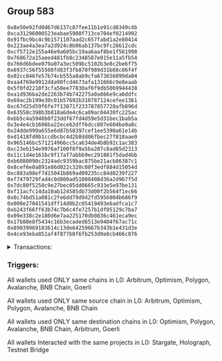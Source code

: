 ## Group 583

```0x54be74a028c6305855648e10cc5d1384e772c53d
0x8e50e92fd0d67d6137c87fee11b1e91cd8349c4b
0xca31296000523eabae5908f713ce704ef0214992
0x91fbc9bc4c9b1571107aad2c657fabd1a2e80414
0x223ae4a3ea7a2d924c8b06ab137bc9fc28612cdc
0xcf5712e155a46e9a605bc19aa6aaf8be1f561998
0x768672a15aeed481fb8c2348587e015e11a5fb54
0x766d6bdee079a07a3ec509bc5102b3e8c2be6f75
0x6937c56f55508fd83f3fb870f989d31b68c86f4f
0x02cc846fe57b74cb555a8ab9cfa673656099da04
0xaa4769e9912d4a90fcd4673afa131666c9e8eaab
0x5f0fd2210f3cfa58ee77830af6f9db5069944438
0xa1d936ba2de2263b74b742275a0a866e9ca6ddfc
0x69ac2b199e30c01b57692b310787124cefee1361
0xc67d25d59f6fe7f13871f233787857728afb896d
0x63558c398b3b818a6de4c6ca09ac04430fc225ac
0xbb5c4a5940b0f23ddf67fd4d59e5d31bec1bab5a
0x3e4e4cb1606ba22ece62dff6dcc807e604ba9a8c
0x24dde999a655e6d87b58397cef1ee5390a61e14b
0xd1418fd0b1ccdbcbc4d2b8dd06fbec27f818aae0
0x965146bc571214966cc5ca634de4b8b92c1ac383
0xc23eb154e9976af100f8f9a5ba207c8ad85d2313
0x11c1d4e161bc9f17af7abbb9ec291881f5dad4bb
0xb6080090c2324adc9359bac875be21acb86387c1
0x8cef6e0a891e86d022c320c08f3edf884d15054d
0xc883a98ef7d15041b869ad09235cc84d0239f227
0xf7479729fad4c0d800ad51008408d36a2d967f5d
0x7dc80f5250c9e27bec05dd0665c933e5e97be131
0xf11acfc14da10ab124585db73d00f2b564f1ec66
0x0c74bd51a081c2fe6dd79d942fd5956004b686f9
0x000e27041541dff14d0b2c05419493e6adfca1c7
0xb243f66ff63b74c7b6c4fe7257b1df05129c7ba7
0x09e338c2e180d6e7aa225170db0836c461eca9ec
0x17b80e8f5434c16b3ecaded6513e9404f67ac71c
0x89039969183614c13de64259667b343b1e431d3e
0x4ce93eba851af4f877b8f6fb253d0e8cb466c876
```
<details>
<summary>Transactions:</summary>

Hashes: 

Wallet: 0x54be74a028c6305855648e10cc5d1384e772c53d

       Hash: 0x5cc8d82390ea9c965e5caa25976ba5d5296d76ca7cd10a023798a1b1854242ff
         - source chain: Arbitrum
         - destination chain: Optimism
         - project: Stargate
         - contract: 0x352d8275aae3e0c2404d9f68f6cee084b5beb3dd
         - value USD: 2248.979352818
       Hash: 0x6d94a36187fa2a5628a96c4c233608186d8b3b358a3c6386a1e4ddaa108d0104
         - source chain: Optimism
         - destination chain: Polygon
         - project: Stargate
         - contract: 0x701a95707a0290ac8b90b3719e8ee5b210360883
         - value USD: 2247.629965206
       Hash: 0xbfff38f671b0eb1229185e60c525813f8a49d022f388946fbd2c8c44b1e3c2ce
         - source chain: Polygon
         - destination chain: Avalanche
         - project: Stargate
         - contract: 0x9d1b1669c73b033dfe47ae5a0164ab96df25b944
         - value USD: 2246.208298009
       Hash: 0x9d1efbb0a3c432ef3dc3b8fb4ff06e8681de42ead2cd38a5a871540674b9c128
         - source chain: Avalanche
         - destination chain: BNB Chain
         - project: Stargate
         - contract: 0x9d1b1669c73b033dfe47ae5a0164ab96df25b944
         - value USD: 2245.432019792
       Hash: 0x8b947e782c0f7c16756dbc3cef96711f5acfd57c0a66ec9077cac6124cc7de33
         - source chain: BNB Chain
         - destination chain: Arbitrum
         - project: Stargate
         - contract: 0x6694340fc020c5e6b96567843da2df01b2ce1eb6
         - value USD: 2244.074409296
       Hash: 0x3888fcea071d44608d6f70003b1d182cb9fb2422ffe5d6c7d4b78c91e448c874
         - source chain: Avalanche
         - destination chain: Polygon
         - project: Holograph
         - contract: 0x6f484eacd997d9880205af22f6a4881ea0e1ccd7
       Hash: 0x76c016e6b011fd3660d06ae5c209b8b4b37c43b673dfff04ba649e87c4f44b97
         - source chain: Avalanche
         - destination chain: Polygon
         - project: Holograph
         - contract: 0x6f484eacd997d9880205af22f6a4881ea0e1ccd7
       Hash: 0xaea3cc4229e21d32a0af3ec19e6ee8c7a21af71f487c38be2541e0c92953d838
         - source chain: BNB Chain
         - destination chain: Polygon
         - contract: 0x3668c325501322ceb5a624e95b9e16a019cdebe8
       Hash: 0x742f843fac2181c70b9a2c94fc3c44effa5fc4ce1ca04c3d05781bf0d5632139
         - source chain: BNB Chain
         - destination chain: Polygon
         - contract: 0x3668c325501322ceb5a624e95b9e16a019cdebe8
       Hash: 0x8ac58defd140fa949468d0b50f34c3f09aa92c58a8fb7e68002153682a761606
         - source chain: BNB Chain
         - destination chain: Polygon
         - project: Holograph
         - contract: 0x6f484eacd997d9880205af22f6a4881ea0e1ccd7
       Hash: 0xe8831e73e0624c14d9a358a261f0c87a7b3db1c6901139f42a91ef75914c74b5
         - source chain: Arbitrum
         - destination chain: Goerli
         - project: Testnet Bridge
         - contract: 0xdd69db25f6d620a7bad3023c5d32761d353d3de9
Wallet: 0x8e50e92fd0d67d6137c87fee11b1e91cd8349c4b

       Hash:0x2383e619a8cb062025b1035b78c245a23d99a529672bd5f6c1076a6bcafe1f2f
         - source chain: Arbitrum
         - destination chain: Optimism
         - project: Stargate
         - contract: 0x352d8275aae3e0c2404d9f68f6cee084b5beb3dd
         - value USD: 2398.911309672
       Hash:0xd79cd6a485d2e66f60ea9249df119a73cae5056757433fbcfd7ff15533c38d8c
         - source chain: Optimism
         - destination chain: Polygon
         - project: Stargate
         - contract: 0x701a95707a0290ac8b90b3719e8ee5b210360883
         - value USD: 2397.471962886
       Hash:0x3ed71eccc02dd4118e7567d8935139b318a39e951f4958d03f733c5d61b3d7b5
         - source chain: Polygon
         - destination chain: Avalanche
         - project: Stargate
         - contract: 0x9d1b1669c73b033dfe47ae5a0164ab96df25b944
         - value USD: 2396.033480227
       Hash:0xa2caee5fdfca090f011ec5e849fbc6cd133e499cffc14217135a988cbd19ac0b
         - source chain: Avalanche
         - destination chain: BNB Chain
         - project: Stargate
         - contract: 0x9d1b1669c73b033dfe47ae5a0164ab96df25b944
         - value USD: 2393.762224819
       Hash:0xc73138f20a6b1aed7b98f34cf94b3b1c46c12dd5ce57f390f8e6d38718cec8f8
         - source chain: BNB Chain
         - destination chain: Arbitrum
         - project: Stargate
         - contract: 0x6694340fc020c5e6b96567843da2df01b2ce1eb6
         - value USD: 2392.314932083
       Hash:0xbda5567725d8765801905435ffbb85f3cf237e8c7a157ae34caed8f045519cae
         - source chain: Avalanche
         - destination chain: Polygon
         - project: Holograph
         - contract: 0x6f484eacd997d9880205af22f6a4881ea0e1ccd7
       Hash:0xa3e812f7ecad98e8210f611f83e6bc2f2fa37c3a125748d1440fc8f0e6adb9aa
         - source chain: Avalanche
         - destination chain: Polygon
         - project: Holograph
         - contract: 0x6f484eacd997d9880205af22f6a4881ea0e1ccd7
       Hash:0xcc62dc2e71e345567e9ffd881831ee1f8db2b56054ba11524497d0d16fbc183d
         - source chain: BNB Chain
         - destination chain: Polygon
         - contract: 0x3668c325501322ceb5a624e95b9e16a019cdebe8
       Hash:0x84c9c9dce4b2bbe5e215c8c10ce33d6d0b2f5c25991f4346a35644ddefcb9497
         - source chain: BNB Chain
         - destination chain: Polygon
         - contract: 0x3668c325501322ceb5a624e95b9e16a019cdebe8
       Hash:0xef3b0e30797a48f867a952bf48872e5928e34368340e0bc5896f8fd9626d5c6d
         - source chain: BNB Chain
         - destination chain: Polygon
         - project: Holograph
         - contract: 0x6f484eacd997d9880205af22f6a4881ea0e1ccd7
       Hash:0xba9fb70d0f568cf9753fc57f7e49a0b348409ece54531008de4bb097cf53be40
         - source chain: Arbitrum
         - destination chain: Goerli
         - project: Testnet Bridge
         - contract: 0xdd69db25f6d620a7bad3023c5d32761d353d3de9
Wallet: 0xca31296000523eabae5908f713ce704ef0214992

       Hash:0xb6de57883c86945ad9b36974240d10dc11a8950f0315dc34774847302c94bade
         - source chain: Arbitrum
         - destination chain: Optimism
         - project: Stargate
         - contract: 0x352d8275aae3e0c2404d9f68f6cee084b5beb3dd
         - value USD: 2428.897701043
       Hash:0x59146e7159789f4397f48e0a99419b9a6b862d13ebf6d961e5d41556f41347a2
         - source chain: Optimism
         - destination chain: Polygon
         - project: Stargate
         - contract: 0x701a95707a0290ac8b90b3719e8ee5b210360883
         - value USD: 2427.440362623
       Hash:0x4610436cd968b6c87473ee90f33093d8fc6a32dc2d6a16860abd3b60c1bfc181
         - source chain: Polygon
         - destination chain: Avalanche
         - project: Stargate
         - contract: 0x9d1b1669c73b033dfe47ae5a0164ab96df25b944
         - value USD: 2425.98389933
       Hash:0xaa5d2e343aa6ba52dfd1deb371149527e1af5da57a2d9e4ebe4198717cdf1401
         - source chain: Avalanche
         - destination chain: BNB Chain
         - project: Stargate
         - contract: 0x9d1b1669c73b033dfe47ae5a0164ab96df25b944
         - value USD: 2423.684254255
       Hash:0x64e8ad44e18b82fd3d65139765ab921d83fb8e964b380a3084701c801560de72
         - source chain: BNB Chain
         - destination chain: Arbitrum
         - project: Stargate
         - contract: 0x6694340fc020c5e6b96567843da2df01b2ce1eb6
         - value USD: 2422.218870436
       Hash:0xf5f304ab13dbe0a665e7fc45ebafec41603fc683cab0b905f39faea53d122db3
         - source chain: Avalanche
         - destination chain: Polygon
         - project: Holograph
         - contract: 0x6f484eacd997d9880205af22f6a4881ea0e1ccd7
       Hash:0xf6496ed05580f6915ffad4201abc0312005e8ad3eafaf2a617828cb9f64f2401
         - source chain: Avalanche
         - destination chain: Polygon
         - project: Holograph
         - contract: 0x6f484eacd997d9880205af22f6a4881ea0e1ccd7
       Hash:0x72f87ab4545465ca87bb6d880f4c923e64094264ca4fb25ae3db3abcd228924f
         - source chain: BNB Chain
         - destination chain: Polygon
         - contract: 0x3668c325501322ceb5a624e95b9e16a019cdebe8
       Hash:0x338779e0dfdffb683316e2de6f2275a8f421ce5398bdd22f6688c6c5074537ac
         - source chain: BNB Chain
         - destination chain: Polygon
         - contract: 0x3668c325501322ceb5a624e95b9e16a019cdebe8
       Hash:0x61b59c45d5eb193f4bb3a07f15b3be6257fde48ebae99a152ba6c5d062a5dce4
         - source chain: BNB Chain
         - destination chain: Polygon
         - project: Holograph
         - contract: 0x6f484eacd997d9880205af22f6a4881ea0e1ccd7
       Hash:0x32a1fd766033e4e2e1f4b7d30f0158ac6eb526c7331f5d1d9842630509d814e5
         - source chain: Arbitrum
         - destination chain: Goerli
         - project: Testnet Bridge
         - contract: 0xdd69db25f6d620a7bad3023c5d32761d353d3de9
Wallet: 0x91fbc9bc4c9b1571107aad2c657fabd1a2e80414

       Hash:0x7474770b745e9ff9f9ef3b420b260128b47a448cd3246acc2edf457c1bd34ca5
         - source chain: Arbitrum
         - destination chain: Optimism
         - project: Stargate
         - contract: 0x352d8275aae3e0c2404d9f68f6cee084b5beb3dd
         - value USD: 2354.931268995
       Hash:0x4f6c255a2ad03124eecfe901b622d70f38a12c5dd63e62993f23da316878946b
         - source chain: Optimism
         - destination chain: Polygon
         - project: Stargate
         - contract: 0x701a95707a0290ac8b90b3719e8ee5b210360883
         - value USD: 2353.518311074
       Hash:0x1011b54462815690f553089eeee1e967b8291a0ce615852a4f9207582f4beddb
         - source chain: Polygon
         - destination chain: Avalanche
         - project: Stargate
         - contract: 0x9d1b1669c73b033dfe47ae5a0164ab96df25b944
         - value USD: 2352.106201277
       Hash:0xd77a2fad8097ad50cec0407fe2ef96ddbad49ba66830c3199e57c2a3ed19e683
         - source chain: Avalanche
         - destination chain: BNB Chain
         - project: Stargate
         - contract: 0x9d1b1669c73b033dfe47ae5a0164ab96df25b944
         - value USD: 2349.876585714
       Hash:0x75ec3f2333de8e5e1cc73e53d8735e4e9a3c813cdce31c68c5f29394890cb35a
         - source chain: BNB Chain
         - destination chain: Arbitrum
         - project: Stargate
         - contract: 0x6694340fc020c5e6b96567843da2df01b2ce1eb6
         - value USD: 2348.45582677
       Hash:0x97de46a640c622cdd82878a9cea3af1f8ff135e5dc0dccc3d0b30a5cf3b733d9
         - source chain: Avalanche
         - destination chain: Polygon
         - project: Holograph
         - contract: 0x6f484eacd997d9880205af22f6a4881ea0e1ccd7
       Hash:0x9d157804968a68d9f91657665e35714a2da111dc4ab9525b65af3585d0d69102
         - source chain: Avalanche
         - destination chain: Polygon
         - project: Holograph
         - contract: 0x6f484eacd997d9880205af22f6a4881ea0e1ccd7
       Hash:0x8ca70a342b4fb4288e62e6a67140185ad676eb3cfbf18e5ec9f8bcd922438b78
         - source chain: BNB Chain
         - destination chain: Polygon
         - contract: 0x3668c325501322ceb5a624e95b9e16a019cdebe8
       Hash:0x5a584b0854cdf77a2a52b75734944582583beebc11ea8a90d51a60deaf1b6ad5
         - source chain: Polygon
         - destination chain: BNB Chain
         - contract: 0xffdf4fe05899c4bdb1676e958fa9f21c19ecb9d5
       Hash:0x5bc0ab9be70e3b7d0514199f5725bf34127ba4989759e8b16b32e4699e0f11e8
         - source chain: BNB Chain
         - destination chain: Polygon
         - contract: 0x3668c325501322ceb5a624e95b9e16a019cdebe8
       Hash:0x7d41c68611b5ab4663004b7e09b780811b94f377238fb9930a8b31ef60750b9d
         - source chain: BNB Chain
         - destination chain: Polygon
         - project: Holograph
         - contract: 0x6f484eacd997d9880205af22f6a4881ea0e1ccd7
       Hash:0xe1f6be72244a33d2df524d41e958dc5ad5d56aca44ef53256e2e0ab6dd6fa4aa
         - source chain: Arbitrum
         - destination chain: Goerli
         - project: Testnet Bridge
         - contract: 0xdd69db25f6d620a7bad3023c5d32761d353d3de9
Wallet: 0x223ae4a3ea7a2d924c8b06ab137bc9fc28612cdc

       Hash:0xf05dcb51d603951bd9d45668852199bd3988008cf2f8d53d71cc84cfc47a7777
         - source chain: Arbitrum
         - destination chain: Optimism
         - project: Stargate
         - contract: 0x352d8275aae3e0c2404d9f68f6cee084b5beb3dd
         - value USD: 2297.95712539
       Hash:0x64c39f7b83e800acbce0dc506568456fb5f5a7a55dc464bb282ca8d6a4c7049e
         - source chain: Optimism
         - destination chain: Polygon
         - project: Stargate
         - contract: 0x701a95707a0290ac8b90b3719e8ee5b210360883
         - value USD: 2296.578351475
       Hash:0xd616fc3d7360bdae7069f55d35431067c9a63a70ca7d61afaf139b057169ce53
         - source chain: Polygon
         - destination chain: Avalanche
         - project: Stargate
         - contract: 0x9d1b1669c73b033dfe47ae5a0164ab96df25b944
         - value USD: 2295.088813339
       Hash:0x04cb5b424183143f4e9b236a275cbee064dd39dc7b53c1e734b8925fa9b5a35c
         - source chain: Avalanche
         - destination chain: BNB Chain
         - project: Stargate
         - contract: 0x9d1b1669c73b033dfe47ae5a0164ab96df25b944
         - value USD: 2294.332540671
       Hash:0x7155e281843e08b2a12257374bc89810174eb457eb84f085ead4acb8c5c66293
         - source chain: BNB Chain
         - destination chain: Arbitrum
         - project: Stargate
         - contract: 0x6694340fc020c5e6b96567843da2df01b2ce1eb6
         - value USD: 2292.945363219
       Hash:0x4bf85b3f34246efa6c277190f0d23b32f0d56ac1135fa2be17922134cae7dafe
         - source chain: Avalanche
         - destination chain: Polygon
         - project: Holograph
         - contract: 0x6f484eacd997d9880205af22f6a4881ea0e1ccd7
       Hash:0x7fb2258ed15cce0dd539e241dca3ddb73425428b3a5aebb0a6b132f9f8f58ef6
         - source chain: Avalanche
         - destination chain: Polygon
         - project: Holograph
         - contract: 0x6f484eacd997d9880205af22f6a4881ea0e1ccd7
       Hash:0xbfc0ae9bbada6689e96a08322668377e8fbb4db0a00c9e83d3f7c5eed9baee5b
         - source chain: BNB Chain
         - destination chain: Polygon
         - contract: 0x3668c325501322ceb5a624e95b9e16a019cdebe8
       Hash:0x0f9d7444287dbfe0b095bdeab67be6c6f077d50c83bab4a2053ca499396e2c1f
         - source chain: Polygon
         - destination chain: BNB Chain
         - contract: 0xffdf4fe05899c4bdb1676e958fa9f21c19ecb9d5
       Hash:0x6d8a0c1c20a8092ed30be15c8619676a78e24d86c1172a784c3f0e238e55c1c7
         - source chain: BNB Chain
         - destination chain: Polygon
         - contract: 0x3668c325501322ceb5a624e95b9e16a019cdebe8
       Hash:0xd4150d21f0b5c3ded82af99dd8f0762e9f0cbc053716f7c10ba2c2b7dc53c299
         - source chain: BNB Chain
         - destination chain: Polygon
         - project: Holograph
         - contract: 0x6f484eacd997d9880205af22f6a4881ea0e1ccd7
       Hash:0x9cb6aced454aa414b4a715a01bba49adf77b3806689ccf1e898bdf2d43213334
         - source chain: Arbitrum
         - destination chain: Goerli
         - project: Testnet Bridge
         - contract: 0xdd69db25f6d620a7bad3023c5d32761d353d3de9
Wallet: 0xcf5712e155a46e9a605bc19aa6aaf8be1f561998

       Hash:0xb51a4cc6d577aa9a86bb9477eee934532736e25b5d4d5e1c395ae2e49aba1bec
         - source chain: Arbitrum
         - destination chain: Optimism
         - project: Stargate
         - contract: 0x352d8275aae3e0c2404d9f68f6cee084b5beb3dd
         - value USD: 2398.911309672
       Hash:0xcd273304424ac1a7680cd28a80cbff2e2c80b8fb94ef2e6bea7abe2af96f3ea3
         - source chain: Optimism
         - destination chain: Polygon
         - project: Stargate
         - contract: 0x701a95707a0290ac8b90b3719e8ee5b210360883
         - value USD: 2397.471962886
       Hash:0x233cd0465cdc98b4047b966f7017d9911e4f0b87a487a92d19d46d689a468b29
         - source chain: Polygon
         - destination chain: Avalanche
         - project: Stargate
         - contract: 0x9d1b1669c73b033dfe47ae5a0164ab96df25b944
         - value USD: 2396.033480227
       Hash:0xf182aca7a42e148cf633b68ac1d573ffb778a4c3e5954acd176333ed77ad0377
         - source chain: Avalanche
         - destination chain: BNB Chain
         - project: Stargate
         - contract: 0x9d1b1669c73b033dfe47ae5a0164ab96df25b944
         - value USD: 2393.762224819
       Hash:0x5fb8dbd2ddcd21888e88d8620022d2d51efdbe6664b8ecbb3c1d156bd5e8a074
         - source chain: BNB Chain
         - destination chain: Arbitrum
         - project: Stargate
         - contract: 0x6694340fc020c5e6b96567843da2df01b2ce1eb6
         - value USD: 2392.314932083
       Hash:0xc82c9cdd9eb0164f4d26598a956acf96ae23f28b4ba4a5f17d65372e4e842a5f
         - source chain: Avalanche
         - destination chain: Polygon
         - project: Holograph
         - contract: 0x6f484eacd997d9880205af22f6a4881ea0e1ccd7
       Hash:0xb1d26c90a4ac6218ed1b8e14f59259c8fcf348cc6c5ef7bf77a56381edc0ecf6
         - source chain: Avalanche
         - destination chain: Polygon
         - project: Holograph
         - contract: 0x6f484eacd997d9880205af22f6a4881ea0e1ccd7
       Hash:0xae8958d6927814b9b56b5e3601a9f69cbada20350aa84772f1362f9bfd21af76
         - source chain: BNB Chain
         - destination chain: Polygon
         - contract: 0x3668c325501322ceb5a624e95b9e16a019cdebe8
       Hash:0x8ead9ca7a2eada031d16ebaecf9c8835dc4d68f14cd05435b5b160828c627086
         - source chain: Polygon
         - destination chain: BNB Chain
         - contract: 0xffdf4fe05899c4bdb1676e958fa9f21c19ecb9d5
       Hash:0x722ec4b2a72b7bf1b97afcace62ff280f6bba3302ee7738464b4341244f63c86
         - source chain: BNB Chain
         - destination chain: Polygon
         - contract: 0x3668c325501322ceb5a624e95b9e16a019cdebe8
       Hash:0xe34ef4d983b93199bf4a1e97726baab8273e11378665d8a8ac5abde2e55dcea5
         - source chain: BNB Chain
         - destination chain: Polygon
         - project: Holograph
         - contract: 0x6f484eacd997d9880205af22f6a4881ea0e1ccd7
       Hash:0x6e237c204c4ad3e298297ffbabaaf639b46d762d26d84fe3ccda96f81b0cd7a1
         - source chain: Arbitrum
         - destination chain: Goerli
         - project: Testnet Bridge
         - contract: 0xdd69db25f6d620a7bad3023c5d32761d353d3de9
Wallet: 0x768672a15aeed481fb8c2348587e015e11a5fb54

       Hash:0xfb73b9d5f32ca9dfc53b352ecebe06a9b76da9725fbeac19c8142a761d6a36f6
         - source chain: Arbitrum
         - destination chain: Optimism
         - project: Stargate
         - contract: 0x352d8275aae3e0c2404d9f68f6cee084b5beb3dd
         - value USD: 2331.941702277
       Hash:0xdca2e118b0ba9e1dc5651e38d0e2f4af406672b55adb2876a1a1b207237d5c27
         - source chain: Optimism
         - destination chain: Polygon
         - project: Stargate
         - contract: 0x701a95707a0290ac8b90b3719e8ee5b210360883
         - value USD: 2330.542537376
       Hash:0xcbb25d70c2092a08f8eb011491665da2cc01966331c66d2f8d34639b43f8aa35
         - source chain: Polygon
         - destination chain: Avalanche
         - project: Stargate
         - contract: 0x9d1b1669c73b033dfe47ae5a0164ab96df25b944
         - value USD: 2329.073907302
       Hash:0x72ab2a0e17769ec255f7504ddcfa5548bf34b6282cb1379e98e0d1fd9e452991
         - source chain: Avalanche
         - destination chain: BNB Chain
         - project: Stargate
         - contract: 0x9d1b1669c73b033dfe47ae5a0164ab96df25b944
         - value USD: 2328.263512138
       Hash:0xc0a80370c1bb4b3c9d2d451b310112c9f480c30f105720e081688705d93ecb0e
         - source chain: BNB Chain
         - destination chain: Arbitrum
         - project: Stargate
         - contract: 0x6694340fc020c5e6b96567843da2df01b2ce1eb6
         - value USD: 2326.855819901
       Hash:0x372b6819932bd7ff4231eb8ff18389fc28f005d33eaa830b4b83e9fd20e29f4a
         - source chain: Avalanche
         - destination chain: Polygon
         - project: Holograph
         - contract: 0x6f484eacd997d9880205af22f6a4881ea0e1ccd7
       Hash:0x3b65deb02faab53eea82315a6bb0542b09650876f35fa4a2104e54d0447ea5f3
         - source chain: Avalanche
         - destination chain: Polygon
         - project: Holograph
         - contract: 0x6f484eacd997d9880205af22f6a4881ea0e1ccd7
       Hash:0x2acf9d148fca8607bd3f768ef094ce6c33d0dcc137b2fa191cda9ce95402189f
         - source chain: BNB Chain
         - destination chain: Polygon
         - contract: 0x3668c325501322ceb5a624e95b9e16a019cdebe8
       Hash:0xa471a280cd3bd8b272fa2b030567923f43f0882f5d3c551ebd17adf00acbf25a
         - source chain: Polygon
         - destination chain: BNB Chain
         - contract: 0xffdf4fe05899c4bdb1676e958fa9f21c19ecb9d5
       Hash:0x7dc1012190f2c03b77c33bba457aa5660a3a3f5d7234a8bbe7f5fcaf49722ac5
         - source chain: BNB Chain
         - destination chain: Polygon
         - contract: 0x3668c325501322ceb5a624e95b9e16a019cdebe8
       Hash:0x89b7b77c5d48c453a2b1fe20d587a4706aac61c3fd45d48b65529c37811a9fa4
         - source chain: BNB Chain
         - destination chain: Polygon
         - project: Holograph
         - contract: 0x6f484eacd997d9880205af22f6a4881ea0e1ccd7
       Hash:0x16831c434638ccbd9f0720bbfdd50edc72ac2bda89bcadf70d65b3490a87c6e1
         - source chain: Arbitrum
         - destination chain: Goerli
         - project: Testnet Bridge
         - contract: 0xdd69db25f6d620a7bad3023c5d32761d353d3de9
Wallet: 0x766d6bdee079a07a3ec509bc5102b3e8c2be6f75

       Hash:0xe197cbf3479f62463f33d5f481c96d20f293b3dd32ca9ba598f4108bbb50bfdf
         - source chain: Arbitrum
         - destination chain: Optimism
         - project: Stargate
         - contract: 0x352d8275aae3e0c2404d9f68f6cee084b5beb3dd
         - value USD: 2432.895886559
       Hash:0xc4417ec6935e78e98a2a2a500c5e05ce115f5254a4df44e6905ebfab156e0613
         - source chain: Optimism
         - destination chain: Polygon
         - project: Stargate
         - contract: 0x701a95707a0290ac8b90b3719e8ee5b210360883
         - value USD: 2431.436150788
       Hash:0xcbb6f96c38fdf28c46c1b30c78447c96160e7dff31a69c461314caeea713fc58
         - source chain: Polygon
         - destination chain: Avalanche
         - project: Stargate
         - contract: 0x9d1b1669c73b033dfe47ae5a0164ab96df25b944
         - value USD: 2429.977289144
       Hash:0x1a0fa381ec75417d293a48f811d4bbf64b97b01c7f5bb6ecf44a04e72099e302
         - source chain: Avalanche
         - destination chain: BNB Chain
         - project: Stargate
         - contract: 0x9d1b1669c73b033dfe47ae5a0164ab96df25b944
         - value USD: 2427.673857446
       Hash:0xdd5c00cdb5de3850c7622e5bbbebd7954f10938f91246a940674d8565426a8b5
         - source chain: BNB Chain
         - destination chain: Arbitrum
         - project: Stargate
         - contract: 0x6694340fc020c5e6b96567843da2df01b2ce1eb6
         - value USD: 2426.206060281
       Hash:0xa86fa75d84f67244f3b1c6a89ceaf322ad92be65a21ec0476724b321d1494cfb
         - source chain: Avalanche
         - destination chain: Polygon
         - project: Holograph
         - contract: 0x6f484eacd997d9880205af22f6a4881ea0e1ccd7
       Hash:0x1d6afb4315f101d31c3c5b250ed6a54675dc9d87fad55c97f501c6298debb100
         - source chain: Avalanche
         - destination chain: Polygon
         - project: Holograph
         - contract: 0x6f484eacd997d9880205af22f6a4881ea0e1ccd7
       Hash:0x97d1a72b09c10664e9e16d334e3d619eadb47ea869e59cb994c160c33090e141
         - source chain: BNB Chain
         - destination chain: Polygon
         - contract: 0x3668c325501322ceb5a624e95b9e16a019cdebe8
       Hash:0xd12eaba938d8a39685d8f1d6f1ad33938d17153d96cd8dfc48994e6cbfda9f3e
         - source chain: BNB Chain
         - destination chain: Polygon
         - contract: 0x3668c325501322ceb5a624e95b9e16a019cdebe8
       Hash:0xa454c6080e6b0a1b09a5b5f201c4b1fc9ad6c917bd14a1e326614d88b7f49170
         - source chain: BNB Chain
         - destination chain: Polygon
         - project: Holograph
         - contract: 0x6f484eacd997d9880205af22f6a4881ea0e1ccd7
       Hash:0x70516123aca3cc0f718c1ec15c84b9be25fdaee85654e7541076d8ac5d209613
         - source chain: Arbitrum
         - destination chain: Goerli
         - project: Testnet Bridge
         - contract: 0xdd69db25f6d620a7bad3023c5d32761d353d3de9
Wallet: 0x6937c56f55508fd83f3fb870f989d31b68c86f4f

       Hash:0x867519fc59bb8cb3629c65d62857db85947ca2ab0c966d09043f414fe916acd1
         - source chain: Arbitrum
         - destination chain: Optimism
         - project: Stargate
         - contract: 0x352d8275aae3e0c2404d9f68f6cee084b5beb3dd
         - value USD: 2400.91040243
       Hash:0x58cc8969a18d8f4763b54d5e28bc57ad5191dbef1702bde1c8c24c0bab7d40dd
         - source chain: Optimism
         - destination chain: Polygon
         - project: Stargate
         - contract: 0x701a95707a0290ac8b90b3719e8ee5b210360883
         - value USD: 2399.469857469
       Hash:0x27043184d2394d2775a179aec604d3d14f9e9da91d323e39642f202958be81b8
         - source chain: Polygon
         - destination chain: Avalanche
         - project: Stargate
         - contract: 0x9d1b1669c73b033dfe47ae5a0164ab96df25b944
         - value USD: 2398.030176634
       Hash:0x77c071d250360b23d1f5acabcebc9e34f4e1c48f4b8c1a2bb6e56841f196f532
         - source chain: Avalanche
         - destination chain: BNB Chain
         - project: Stargate
         - contract: 0x9d1b1669c73b033dfe47ae5a0164ab96df25b944
         - value USD: 2395.757028915
       Hash:0x012536347e4825acd05e63a4f411aae27f3d6a6c9a7f515089717fc73efbdd36
         - source chain: BNB Chain
         - destination chain: Arbitrum
         - project: Stargate
         - contract: 0x6694340fc020c5e6b96567843da2df01b2ce1eb6
         - value USD: 2394.308528507
       Hash:0x4b0e18fbefc7b0c5b1803c8788cdda69e65b256492dc579147f2a0cc1b7f98e9
         - source chain: Avalanche
         - destination chain: Polygon
         - project: Holograph
         - contract: 0x6f484eacd997d9880205af22f6a4881ea0e1ccd7
       Hash:0xc8d989e2394771c4392fa20a660b01645234ac4214c4c49bb0830007e21097f9
         - source chain: Avalanche
         - destination chain: Polygon
         - project: Holograph
         - contract: 0x6f484eacd997d9880205af22f6a4881ea0e1ccd7
       Hash:0xe3b0a056764be94a5cdf82f01c7d3dd06f35b85202081f0a715ce377d685f0d8
         - source chain: BNB Chain
         - destination chain: Polygon
         - contract: 0x3668c325501322ceb5a624e95b9e16a019cdebe8
       Hash:0x594861a92ae479a0e95d01ce7b6584c1503531d7a9343456772d7ac373c87601
         - source chain: BNB Chain
         - destination chain: Polygon
         - contract: 0x3668c325501322ceb5a624e95b9e16a019cdebe8
       Hash:0xeba30b3074ff838292b8d04fe5a709de7e2cd89787b9e17c16f5abc7772123a9
         - source chain: BNB Chain
         - destination chain: Polygon
         - project: Holograph
         - contract: 0x6f484eacd997d9880205af22f6a4881ea0e1ccd7
       Hash:0xb46157f4b8146291d082cd4335fdda7bc57decfbd3fbe772aef4e73b59f81cc0
         - source chain: Arbitrum
         - destination chain: Goerli
         - project: Testnet Bridge
         - contract: 0xdd69db25f6d620a7bad3023c5d32761d353d3de9
Wallet: 0x02cc846fe57b74cb555a8ab9cfa673656099da04

       Hash:0x73820fbdd5a983f71f5cd5659a6ec7e721d8651a55af4a48966220503a73f183
         - source chain: Arbitrum
         - destination chain: Optimism
         - project: Stargate
         - contract: 0x352d8275aae3e0c2404d9f68f6cee084b5beb3dd
         - value USD: 2252.977538334
       Hash:0xcd08facd2eff6cae6083fee9c82205e7f827eb43c900ab6c71cddfbb1a452ce2
         - source chain: Optimism
         - destination chain: Polygon
         - project: Stargate
         - contract: 0x701a95707a0290ac8b90b3719e8ee5b210360883
         - value USD: 2251.625753371
       Hash:0xd85a82177c40c0b3653a4575b8673a92a396adb744144dc581420977b4defea6
         - source chain: Polygon
         - destination chain: Avalanche
         - project: Stargate
         - contract: 0x9d1b1669c73b033dfe47ae5a0164ab96df25b944
         - value USD: 2250.274778527
       Hash:0xaffdb432922a3105dc60b1db6c2f367ce1ed800140d5d9b4e25352326d6799d8
         - source chain: Avalanche
         - destination chain: BNB Chain
         - project: Stargate
         - contract: 0x9d1b1669c73b033dfe47ae5a0164ab96df25b944
         - value USD: 2248.141691835
       Hash:0xbe98728dac649a646ab5f2ba37fac682cf758cd301fc5e7035dec087856e7f84
         - source chain: BNB Chain
         - destination chain: Arbitrum
         - project: Stargate
         - contract: 0x6694340fc020c5e6b96567843da2df01b2ce1eb6
         - value USD: 2246.782443177
       Hash:0x46a1d3eaf441e307ddf4127d50f2474ad14ed3dda4c93a246bda533c959c00e0
         - source chain: Avalanche
         - destination chain: Polygon
         - project: Holograph
         - contract: 0x6f484eacd997d9880205af22f6a4881ea0e1ccd7
       Hash:0x9e221eee47bb963708f03edaa9c85c9a66cb1e2cddd1d04151149b5d514cbaa5
         - source chain: Avalanche
         - destination chain: Polygon
         - project: Holograph
         - contract: 0x6f484eacd997d9880205af22f6a4881ea0e1ccd7
       Hash:0x225d11262d5e1b720b16ef4cfacf0dc68e15a4fa3c2aeeff5e2a2aa05390f60f
         - source chain: BNB Chain
         - destination chain: Polygon
         - contract: 0x3668c325501322ceb5a624e95b9e16a019cdebe8
       Hash:0xec164edba805ebcdf4442e30650f2686174509a4b615dbba7b54263a1b35f80f
         - source chain: BNB Chain
         - destination chain: Polygon
         - contract: 0x3668c325501322ceb5a624e95b9e16a019cdebe8
       Hash:0xb598ea7374bbe033c0c243baae63bb61a5c99342166b8692eb34a80ccb0de8b1
         - source chain: BNB Chain
         - destination chain: Polygon
         - project: Holograph
         - contract: 0x6f484eacd997d9880205af22f6a4881ea0e1ccd7
       Hash:0xde8a8fbde570b2dc367bc3eec3e54390d75faaeb3c667a454f1878def9042ad3
         - source chain: Arbitrum
         - destination chain: Goerli
         - project: Testnet Bridge
         - contract: 0xdd69db25f6d620a7bad3023c5d32761d353d3de9
Wallet: 0xaa4769e9912d4a90fcd4673afa131666c9e8eaab

       Hash:0x66d75dfd188374a833051ba45d38c0d8cb4589c4c037da33cbeb68745adf6859
         - source chain: Arbitrum
         - destination chain: Optimism
         - project: Stargate
         - contract: 0x352d8275aae3e0c2404d9f68f6cee084b5beb3dd
         - value USD: 2332.941248656
       Hash:0xdf8320a779126198e94cc0e9a6b8d59ac7883aca0add0870bca96bb8fe07f9d4
         - source chain: Optimism
         - destination chain: Polygon
         - project: Stargate
         - contract: 0x701a95707a0290ac8b90b3719e8ee5b210360883
         - value USD: 2331.541485667
       Hash:0xe1a657eac7a2125e65e6db0166a4b6a5a8b49822730d1e2bccd0083f5f4d07fe
         - source chain: Polygon
         - destination chain: Avalanche
         - project: Stargate
         - contract: 0x9d1b1669c73b033dfe47ae5a0164ab96df25b944
         - value USD: 2330.142560801
       Hash:0x87dbb07adbfbf626194a632976fc9ef1c36013e4417fc7655a76f50a17f188c5
         - source chain: Avalanche
         - destination chain: BNB Chain
         - project: Stargate
         - contract: 0x9d1b1669c73b033dfe47ae5a0164ab96df25b944
         - value USD: 2327.933764662
       Hash:0x4136a7dc40dd0a8232725bc1378651d1a87c316f9150f1d17377f37951b7e2b7
         - source chain: BNB Chain
         - destination chain: Arbitrum
         - project: Stargate
         - contract: 0x6694340fc020c5e6b96567843da2df01b2ce1eb6
         - value USD: 2326.526271111
       Hash:0x43ef1383d2101342da656b8ea1e4ac0ad3495d2582d26470a1c299cffbaf43e9
         - source chain: Avalanche
         - destination chain: Polygon
         - project: Holograph
         - contract: 0x6f484eacd997d9880205af22f6a4881ea0e1ccd7
       Hash:0x15141575beeb05a9f3ec946d7d354cb98e03a84449aefcdff8e50db59c6f1f13
         - source chain: Avalanche
         - destination chain: Polygon
         - project: Holograph
         - contract: 0x6f484eacd997d9880205af22f6a4881ea0e1ccd7
       Hash:0xad59838423b0ec210c67b0ac8c1e725dece17fa27136ad2b54c1f67b8684f5ec
         - source chain: BNB Chain
         - destination chain: Polygon
         - contract: 0x3668c325501322ceb5a624e95b9e16a019cdebe8
       Hash:0x699e80017332070903d9fb451373b6cb6512afe4564bf2f2577156c8550b6fb0
         - source chain: Polygon
         - destination chain: BNB Chain
         - contract: 0xffdf4fe05899c4bdb1676e958fa9f21c19ecb9d5
       Hash:0xc7df6fbe996ac7de7e0c05abbb6c52b47c44185b0e37aa132bb58acf33b0e91e
         - source chain: BNB Chain
         - destination chain: Polygon
         - contract: 0x3668c325501322ceb5a624e95b9e16a019cdebe8
       Hash:0xc2fcaa87e564a624cd54bc8cf919590f56dc67ac510f973f13eaa2895c6a51a9
         - source chain: BNB Chain
         - destination chain: Polygon
         - project: Holograph
         - contract: 0x6f484eacd997d9880205af22f6a4881ea0e1ccd7
       Hash:0x9743baf3c2b36999c3a66ddf1e7df226c629a6f5dc8eb6593e86e0ad03b3277e
         - source chain: Arbitrum
         - destination chain: Goerli
         - project: Testnet Bridge
         - contract: 0xdd69db25f6d620a7bad3023c5d32761d353d3de9
Wallet: 0x5f0fd2210f3cfa58ee77830af6f9db5069944438

       Hash:0x0e16f871ade38210ee14a8c2e1df458120088ecbf497ffbd8cc8a032469b79fb
         - source chain: Arbitrum
         - destination chain: Optimism
         - project: Stargate
         - contract: 0x352d8275aae3e0c2404d9f68f6cee084b5beb3dd
         - value USD: 2285.962568842
       Hash:0x93fa22bbcb91efea73e34f5dae8eb9e5842ae1328e773ec39a24390d56ecf638
         - source chain: Optimism
         - destination chain: Polygon
         - project: Stargate
         - contract: 0x701a95707a0290ac8b90b3719e8ee5b210360883
         - value USD: 2284.590992981
       Hash:0xbd53975e0509ac5df39f25ef84e5ac83ef19844fce47b7e8cb495123ef97c6ef
         - source chain: Polygon
         - destination chain: Avalanche
         - project: Stargate
         - contract: 0x9d1b1669c73b033dfe47ae5a0164ab96df25b944
         - value USD: 2283.22023924
       Hash:0xa48c548a28fb59ef9465316d8423babf27583dee433c89a96b850d1ef05d3e90
         - source chain: Avalanche
         - destination chain: BNB Chain
         - project: Stargate
         - contract: 0x9d1b1669c73b033dfe47ae5a0164ab96df25b944
         - value USD: 2281.055922413
       Hash:0x236c1a3c941ed4adfe1ad618d1605423a3046babe58060740d08dd19364127cb
         - source chain: BNB Chain
         - destination chain: Arbitrum
         - project: Stargate
         - contract: 0x6694340fc020c5e6b96567843da2df01b2ce1eb6
         - value USD: 2279.676773163
       Hash:0xa86e695c34ece3a23254c762521f1f622653b413c7b8a0e26b9923f9cdb9ae4b
         - source chain: Avalanche
         - destination chain: Polygon
         - project: Holograph
         - contract: 0x6f484eacd997d9880205af22f6a4881ea0e1ccd7
       Hash:0x0f15525167a5b8b3d9bab2fff5e2d366bc2b7d01db0d1030c8509be9e99d04f8
         - source chain: Avalanche
         - destination chain: Polygon
         - project: Holograph
         - contract: 0x6f484eacd997d9880205af22f6a4881ea0e1ccd7
       Hash:0x8c9ddff642b877020c776a8f745cb7cc1db772733d5b2bc0d3fef28b3229acc7
         - source chain: BNB Chain
         - destination chain: Polygon
         - contract: 0x3668c325501322ceb5a624e95b9e16a019cdebe8
       Hash:0x0249ad7518af35ab375a97a90959619b434e56ac9c8e490e1e42bd87b3c1ad9e
         - source chain: Polygon
         - destination chain: BNB Chain
         - contract: 0xffdf4fe05899c4bdb1676e958fa9f21c19ecb9d5
       Hash:0x92fb05a110b0301be8e1fd1eaad0b9ac2750f7af068d3fe759546b3368a67270
         - source chain: BNB Chain
         - destination chain: Polygon
         - contract: 0x3668c325501322ceb5a624e95b9e16a019cdebe8
       Hash:0xa7f814e55cf2921730c627b6557ee9fc67a52c153cf7c958b07563be730f0f23
         - source chain: BNB Chain
         - destination chain: Polygon
         - project: Holograph
         - contract: 0x6f484eacd997d9880205af22f6a4881ea0e1ccd7
       Hash:0xb9289fe26b11f008340b8b5b592023f8a9e5dd60780a950ba1c33481ac74a5e1
         - source chain: Arbitrum
         - destination chain: Goerli
         - project: Testnet Bridge
         - contract: 0xdd69db25f6d620a7bad3023c5d32761d353d3de9
Wallet: 0xa1d936ba2de2263b74b742275a0a866e9ca6ddfc

       Hash:0x1e04024b2270581a66a23edad2c335a3ce06297e40f2c82991ba02e820a52f81
         - source chain: Arbitrum
         - destination chain: Optimism
         - project: Stargate
         - contract: 0x352d8275aae3e0c2404d9f68f6cee084b5beb3dd
         - value USD: 2386.916753124
       Hash:0x1bfb8baf9a65b307163b5d5fcb02e040fcc1836d3807b7c1a22519c3dd45da42
         - source chain: Optimism
         - destination chain: Polygon
         - project: Stargate
         - contract: 0x701a95707a0290ac8b90b3719e8ee5b210360883
         - value USD: 2385.484604392
       Hash:0xd9b4eeec8591cf3ea84fc50cc0aeb605268b4902ac85e8e28061698f9cdeb7bc
         - source chain: Polygon
         - destination chain: Avalanche
         - project: Stargate
         - contract: 0x9d1b1669c73b033dfe47ae5a0164ab96df25b944
         - value USD: 2384.053314786
       Hash:0x6cbe836c7fc724983497070dc06c70da65d7d8cb2720f53e3876aa5b24ec78a9
         - source chain: Avalanche
         - destination chain: BNB Chain
         - project: Stargate
         - contract: 0x9d1b1669c73b033dfe47ae5a0164ab96df25b944
         - value USD: 2381.793416245
       Hash:0xf2ab370d6590920e103a8a8bb53f2f30842efe733c993e69e1a10db2f5625552
         - source chain: BNB Chain
         - destination chain: Arbitrum
         - project: Stargate
         - contract: 0x6694340fc020c5e6b96567843da2df01b2ce1eb6
         - value USD: 2380.353359544
       Hash:0x00a1d6693a11770ef058d3e19605d2a86e0ca0c2a9ca8e507bc4680734e3cdb5
         - source chain: Avalanche
         - destination chain: Polygon
         - project: Holograph
         - contract: 0x6f484eacd997d9880205af22f6a4881ea0e1ccd7
       Hash:0xfc4fa2b5758b806220fd472960ecb8a0df71c5d5ca5b12687276035f1edfd4e0
         - source chain: Avalanche
         - destination chain: Polygon
         - project: Holograph
         - contract: 0x6f484eacd997d9880205af22f6a4881ea0e1ccd7
       Hash:0x6a01c3f64a447c225e6d7503e0cd270ee310e636bc10cb172d9fc710eb6e50ba
         - source chain: BNB Chain
         - destination chain: Polygon
         - contract: 0x3668c325501322ceb5a624e95b9e16a019cdebe8
       Hash:0xf24ccd93adae92f5d609adb35e8493913261e6e951d12cd3e7785b49ff823cc0
         - source chain: BNB Chain
         - destination chain: Polygon
         - contract: 0x3668c325501322ceb5a624e95b9e16a019cdebe8
       Hash:0xcaaf3b59b4c1a53a314a836a286868d1dafda0e792bc92e683ba189b11951a43
         - source chain: BNB Chain
         - destination chain: Polygon
         - project: Holograph
         - contract: 0x6f484eacd997d9880205af22f6a4881ea0e1ccd7
       Hash:0xe5967dce1583e60fb53bfe0c95992021140e924cb607d2ceefbaf21c0510d940
         - source chain: Arbitrum
         - destination chain: Goerli
         - project: Testnet Bridge
         - contract: 0xdd69db25f6d620a7bad3023c5d32761d353d3de9
Wallet: 0x69ac2b199e30c01b57692b310787124cefee1361

       Hash:0x96cfbd038f4a5b70d2ccd66adedf7acb1e0c9533cfa965ffc9be760fa7000b7d
         - source chain: Arbitrum
         - destination chain: Optimism
         - project: Stargate
         - contract: 0x352d8275aae3e0c2404d9f68f6cee084b5beb3dd
         - value USD: 2247.979806439
       Hash:0x7a62cda5f4ba0c10e49539ae427f437d59ba25b5b9e9b2591ca435d9c2c40a8c
         - source chain: Optimism
         - destination chain: Polygon
         - project: Stargate
         - contract: 0x701a95707a0290ac8b90b3719e8ee5b210360883
         - value USD: 2246.631018915
       Hash:0x67bbcd72212b28942726bc3baa0cf0c183eda983fc641395552bcb04d69fd22c
         - source chain: Polygon
         - destination chain: Avalanche
         - project: Stargate
         - contract: 0x9d1b1669c73b033dfe47ae5a0164ab96df25b944
         - value USD: 2245.28304051
       Hash:0xa1364db153def7670dbf6825fabed3325707fc5762faa88c24e156678e9052de
         - source chain: Avalanche
         - destination chain: BNB Chain
         - project: Stargate
         - contract: 0x9d1b1669c73b033dfe47ae5a0164ab96df25b944
         - value USD: 2243.154685595
       Hash:0xade820c97d2e2dd03e8ef6744d2d710b6b52ce854ebcdfa4e17140d3ad4be7e5
         - source chain: BNB Chain
         - destination chain: Arbitrum
         - project: Stargate
         - contract: 0x6694340fc020c5e6b96567843da2df01b2ce1eb6
         - value USD: 2241.798451117
       Hash:0xa342ff6f424ada06dece797a3badd47dc56b899d3782d87b52194936decac12a
         - source chain: Avalanche
         - destination chain: Polygon
         - project: Holograph
         - contract: 0x6f484eacd997d9880205af22f6a4881ea0e1ccd7
       Hash:0xa0a6b85f73ae7269b2c6779ebacf9c1435fe3cb57f12b1cd6bc761d970e9aa9d
         - source chain: Avalanche
         - destination chain: Polygon
         - project: Holograph
         - contract: 0x6f484eacd997d9880205af22f6a4881ea0e1ccd7
       Hash:0xe3950063ac123a471a35a200c4048882ad0c0db63887905d2be28ee3438d6d7f
         - source chain: BNB Chain
         - destination chain: Polygon
         - contract: 0x3668c325501322ceb5a624e95b9e16a019cdebe8
       Hash:0xa5e294d1b32cf4393f9f6264c056bf4a349be61939c512b82b6440685c035f41
         - source chain: BNB Chain
         - destination chain: Polygon
         - contract: 0x3668c325501322ceb5a624e95b9e16a019cdebe8
       Hash:0xc51fb71ed49a54c206b51f8d54ec77313ec667b49ba33e331e92e153949e0810
         - source chain: BNB Chain
         - destination chain: Polygon
         - project: Holograph
         - contract: 0x6f484eacd997d9880205af22f6a4881ea0e1ccd7
       Hash:0x8bd4cc0d6ed12d0f463abea6096b7934804345bf88d62516b74b467848126d3a
         - source chain: Arbitrum
         - destination chain: Goerli
         - project: Testnet Bridge
         - contract: 0xdd69db25f6d620a7bad3023c5d32761d353d3de9
Wallet: 0xc67d25d59f6fe7f13871f233787857728afb896d

       Hash:0x27425a996da8d51600548d9da2c504a1af9f714cc45287d6de910e44dd0ae8f7
         - source chain: Arbitrum
         - destination chain: Optimism
         - project: Stargate
         - contract: 0x352d8275aae3e0c2404d9f68f6cee084b5beb3dd
         - value USD: 2349.9335371
       Hash:0xa34ad767fd75492d9fd0d1d57c7a6f1b2e075dc85049ffe95dba1d9845027390
         - source chain: Optimism
         - destination chain: Polygon
         - project: Stargate
         - contract: 0x701a95707a0290ac8b90b3719e8ee5b210360883
         - value USD: 2348.523578618
       Hash:0xf657c0f6070fb6eef0ccaad4c0d8ef64834b241c28f5f7979a4dca2bb84834fd
         - source chain: Polygon
         - destination chain: Avalanche
         - project: Stargate
         - contract: 0x9d1b1669c73b033dfe47ae5a0164ab96df25b944
         - value USD: 2347.11446626
       Hash:0xeb15eda86694d82552adf77bebb75090409ff90c2f2301072fe2d272f00f831d
         - source chain: Avalanche
         - destination chain: BNB Chain
         - project: Stargate
         - contract: 0x9d1b1669c73b033dfe47ae5a0164ab96df25b944
         - value USD: 2344.889582475
       Hash:0x9a79254e377877a2810822dad17e8c9b03b43f89a6a00dcde2239a8ba2037b96
         - source chain: BNB Chain
         - destination chain: Arbitrum
         - project: Stargate
         - contract: 0x6694340fc020c5e6b96567843da2df01b2ce1eb6
         - value USD: 2343.471838712
       Hash:0x54653dd3431b4419a23efacdc139c3109bba5349a5b93e20896f1b11e5f2503a
         - source chain: Avalanche
         - destination chain: Polygon
         - project: Holograph
         - contract: 0x6f484eacd997d9880205af22f6a4881ea0e1ccd7
       Hash:0x4f9cc6991554cab7afd008021913bf34f86cc8dfafb667412c9cc34073cb8a0f
         - source chain: Avalanche
         - destination chain: Polygon
         - project: Holograph
         - contract: 0x6f484eacd997d9880205af22f6a4881ea0e1ccd7
       Hash:0xfef0b3642bba97d945eb298679f0ad31cfcb928c06de75e1b844fdbd4e6fe0c8
         - source chain: BNB Chain
         - destination chain: Polygon
         - contract: 0x3668c325501322ceb5a624e95b9e16a019cdebe8
       Hash:0xefe6873adb9612f157d260e262f788c0883a4fae78041dd0a9bede2bff56f5b7
         - source chain: Polygon
         - destination chain: BNB Chain
         - contract: 0xffdf4fe05899c4bdb1676e958fa9f21c19ecb9d5
       Hash:0x29045dc9c4336f209857f96934e79e46ed80eeed5dbf6a2c2d3b2666d41ceef5
         - source chain: BNB Chain
         - destination chain: Polygon
         - contract: 0x3668c325501322ceb5a624e95b9e16a019cdebe8
       Hash:0xfc6d224546a9f8708ee1225d840c4e8b87f8d5e5b3f916280be4a02f222941e4
         - source chain: BNB Chain
         - destination chain: Polygon
         - project: Holograph
         - contract: 0x6f484eacd997d9880205af22f6a4881ea0e1ccd7
       Hash:0x231b193e2362a2e1c17eecb3a8ffcc37eb0533529689bbb4eb10afbca4c15c29
         - source chain: Arbitrum
         - destination chain: Goerli
         - project: Testnet Bridge
         - contract: 0xdd69db25f6d620a7bad3023c5d32761d353d3de9
Wallet: 0x63558c398b3b818a6de4c6ca09ac04430fc225ac

       Hash:0x07d04304a3bfce4c22ca1ff295b3986bf763823c206124ac9db4b6af33096682
         - source chain: Arbitrum
         - destination chain: Optimism
         - project: Stargate
         - contract: 0x352d8275aae3e0c2404d9f68f6cee084b5beb3dd
         - value USD: 2442.89135035
       Hash:0x4403704cfeb4e5603a1cfd58abdcec31ffdb8fdebfc9056af6e78ed8ddaae11f
         - source chain: Optimism
         - destination chain: Polygon
         - project: Stargate
         - contract: 0x701a95707a0290ac8b90b3719e8ee5b210360883
         - value USD: 2441.4256167
       Hash:0x18aab33aca685bfe296c96eb50b4f1bddf182f873185b87ad2d04523dcb18d6e
         - source chain: Polygon
         - destination chain: Avalanche
         - project: Stargate
         - contract: 0x9d1b1669c73b033dfe47ae5a0164ab96df25b944
         - value USD: 2439.960762178
       Hash:0xef7146563a78f7e2cbde4e8c100c12f74c186e17f09f939964a2fd1e88abc28e
         - source chain: Avalanche
         - destination chain: BNB Chain
         - project: Stargate
         - contract: 0x9d1b1669c73b033dfe47ae5a0164ab96df25b944
         - value USD: 2437.262094414
       Hash:0xb2190b8d869df034d5151d2d81f9396dd802c1f829e923dbc11c915c35811d7e
         - source chain: BNB Chain
         - destination chain: Arbitrum
         - project: Stargate
         - contract: 0x6694340fc020c5e6b96567843da2df01b2ce1eb6
         - value USD: 2436.060110387
       Hash:0xe9a7f87927c64d55743d1f4e260b1dfddb0ed18d7e3a7a2ff2ae08eb14d7ef6e
         - source chain: Avalanche
         - destination chain: Polygon
         - project: Holograph
         - contract: 0x6f484eacd997d9880205af22f6a4881ea0e1ccd7
       Hash:0xaef978d9a28995cd9c10af770f737f5e0ed6cd321b213bc0c9a14f027cdce89f
         - source chain: Avalanche
         - destination chain: Polygon
         - project: Holograph
         - contract: 0x6f484eacd997d9880205af22f6a4881ea0e1ccd7
       Hash:0x74c5a1a136969df478df39871b50d685e737a6bc3d89fa1a1c03d8d93dae931f
         - source chain: BNB Chain
         - destination chain: Polygon
         - contract: 0x3668c325501322ceb5a624e95b9e16a019cdebe8
       Hash:0x4221b4360514451442acb2195a4a46fea0e8c6afc61d027b588ce0fd9caa4b8e
         - source chain: BNB Chain
         - destination chain: Polygon
         - contract: 0x3668c325501322ceb5a624e95b9e16a019cdebe8
       Hash:0x129a985fb700527a0b8facc5099e48e8665e299c8d5575b12eef69e66386a2e5
         - source chain: BNB Chain
         - destination chain: Polygon
         - project: Holograph
         - contract: 0x6f484eacd997d9880205af22f6a4881ea0e1ccd7
       Hash:0x2e112a7fd42b6cd1253f24f1146061881b6b06f0ddb718a0846fb5de14d4cd11
         - source chain: Arbitrum
         - destination chain: Goerli
         - project: Testnet Bridge
         - contract: 0xdd69db25f6d620a7bad3023c5d32761d353d3de9
Wallet: 0xbb5c4a5940b0f23ddf67fd4d59e5d31bec1bab5a

       Hash:0xc3c1a9109ae08c168e4197952242427387cad676ffbc81d5e63b8cb5b46aff68
         - source chain: Arbitrum
         - destination chain: Optimism
         - project: Stargate
         - contract: 0x352d8275aae3e0c2404d9f68f6cee084b5beb3dd
         - value USD: 2267.970734019
       Hash:0x8a00aa55bf59c32ffbe851449dd09fddcd3ab219095f1b076ecce84734adf860
         - source chain: Optimism
         - destination chain: Polygon
         - project: Stargate
         - contract: 0x701a95707a0290ac8b90b3719e8ee5b210360883
         - value USD: 2266.609952739
       Hash:0x28dd822ce898d2a68a2dd38c3928e4498f0a27cd54a67bb19399e8598b10ad9c
         - source chain: Polygon
         - destination chain: Avalanche
         - project: Stargate
         - contract: 0x9d1b1669c73b033dfe47ae5a0164ab96df25b944
         - value USD: 2265.249987578
       Hash:0x6e316709b28675d432345b372ec3c31d5f601ca73ea5ceb008ca29aee0ca298a
         - source chain: Avalanche
         - destination chain: BNB Chain
         - project: Stargate
         - contract: 0x9d1b1669c73b033dfe47ae5a0164ab96df25b944
         - value USD: 2263.102705552
       Hash:0x088fd78e5e8b748a823a25e6dbbeee04a14403add742e1dbf3fc889dd6f1e47d
         - source chain: BNB Chain
         - destination chain: Arbitrum
         - project: Stargate
         - contract: 0x6694340fc020c5e6b96567843da2df01b2ce1eb6
         - value USD: 2261.734410352
       Hash:0xf62ae7bd266d681b8b48e04810869e9fe02c779aebe1e2cfbb6c9d21b15bf87c
         - source chain: Avalanche
         - destination chain: Polygon
         - project: Holograph
         - contract: 0x6f484eacd997d9880205af22f6a4881ea0e1ccd7
       Hash:0x9dc0b32d1e0716ca6026180086d8efce9f8fd2931c6a642e317eaa0f8fa6a9a8
         - source chain: Avalanche
         - destination chain: Polygon
         - project: Holograph
         - contract: 0x6f484eacd997d9880205af22f6a4881ea0e1ccd7
       Hash:0x3db4c0e6b42a7beef62a4aa9cf2f49f04bbfc23ee07a7678a54b4ed11faf1d87
         - source chain: Polygon
         - destination chain: Avalanche
         - project: Holograph
         - contract: 0x6f484eacd997d9880205af22f6a4881ea0e1ccd7
       Hash:0xe27ed4e610308069fa4b5a55b1cee1f508f6a7180636911d871179f9baabaa31
         - source chain: BNB Chain
         - destination chain: Polygon
         - contract: 0x3668c325501322ceb5a624e95b9e16a019cdebe8
       Hash:0xcc4209981d967b1bc2b14ec06f7bb4989d3e6ea97418acd50ef80f3628f0852d
         - source chain: BNB Chain
         - destination chain: Polygon
         - contract: 0x3668c325501322ceb5a624e95b9e16a019cdebe8
       Hash:0x25d7221f2c929b034191d0c17ab2d817f22088eec5ffec87af46a0b829992832
         - source chain: BNB Chain
         - destination chain: Polygon
         - project: Holograph
         - contract: 0x6f484eacd997d9880205af22f6a4881ea0e1ccd7
       Hash:0x547db19d0e9f633085ab3130205dbecc651a2fdf82c8fcb4df586451e469ebef
         - source chain: Arbitrum
         - destination chain: Goerli
         - project: Testnet Bridge
         - contract: 0xdd69db25f6d620a7bad3023c5d32761d353d3de9
Wallet: 0x3e4e4cb1606ba22ece62dff6dcc807e604ba9a8c

       Hash:0x3d4c77276ca180a0370af95cf3274c7c6a2c144ed08c0a68536e7b4b05098244
         - source chain: Arbitrum
         - destination chain: Polygon
         - project: Stargate
         - contract: 0x352d8275aae3e0c2404d9f68f6cee084b5beb3dd
         - value USD: 2388.878082352
       Hash:0xdfeb19ddde53203e43d41e055bf1aa38f688f4a74526206d599a92ede08fdf88
         - source chain: Polygon
         - destination chain: Avalanche
         - project: Stargate
         - contract: 0x9d1b1669c73b033dfe47ae5a0164ab96df25b944
         - value USD: 2387.444756448
       Hash:0x9d019a2dc94f902151ba2229a07193528572f364b2dafba1d027ac280fdc1d02
         - source chain: Avalanche
         - destination chain: Arbitrum
         - project: Stargate
         - contract: 0x9d1b1669c73b033dfe47ae5a0164ab96df25b944
         - value USD: 2386.136670659
       Hash:0x253ed05a2e50a5e67749a8e9472381aa632396481c31037a258ac5080168b813
         - source chain: Arbitrum
         - destination chain: Optimism
         - project: Stargate
         - contract: 0x352d8275aae3e0c2404d9f68f6cee084b5beb3dd
         - value USD: 2384.580684017
       Hash:0x52793a57fce024ea98fa3d13bbb046aedaa33595705028406eecebdb4b4a3fa1
         - source chain: Optimism
         - destination chain: Polygon
         - project: Stargate
         - contract: 0x701a95707a0290ac8b90b3719e8ee5b210360883
         - value USD: 2383.149936491
       Hash:0xc522068b62fb054ad0f4007be5688e5a9de948b4c1eec05e07f784a668233034
         - source chain: Polygon
         - destination chain: Avalanche
         - project: Stargate
         - contract: 0x9d1b1669c73b033dfe47ae5a0164ab96df25b944
         - value USD: 2381.72004709
       Hash:0xc6ea3b60ec8f06f68a4481feae521587e565ddb4f07bc64f859c47155bda01f8
         - source chain: Avalanche
         - destination chain: BNB Chain
         - project: Stargate
         - contract: 0x9d1b1669c73b033dfe47ae5a0164ab96df25b944
         - value USD: 2379.462359382
       Hash:0x9a7853a88eb63d0fa087de25efc5ad5669e96cbae25c29dd48d6a4e4cb9a9a2e
         - source chain: BNB Chain
         - destination chain: Arbitrum
         - project: Stargate
         - contract: 0x6694340fc020c5e6b96567843da2df01b2ce1eb6
         - value USD: 2378.023713469
       Hash:0xa431fb20bec74e41b988e3a3a6e0cd386178479d8a92d1482f24ffcfb7a28cbb
         - source chain: Avalanche
         - destination chain: Polygon
         - project: Holograph
         - contract: 0x6f484eacd997d9880205af22f6a4881ea0e1ccd7
       Hash:0x6cba93a0a0e71f647b4a3898ee4f646cd71f438174e77c5e7692114bb79ef6bd
         - source chain: Avalanche
         - destination chain: Polygon
         - project: Holograph
         - contract: 0x6f484eacd997d9880205af22f6a4881ea0e1ccd7
       Hash:0x8ea9e3077b6e215b46bb38aa4d07962817981861bb7d72149b7b1b4d6ff64e76
         - source chain: BNB Chain
         - destination chain: Polygon
         - contract: 0x3668c325501322ceb5a624e95b9e16a019cdebe8
       Hash:0xe984df51f852d544e233a52344a13fd1c4665172b0010894ed2b122cacacc819
         - source chain: BNB Chain
         - destination chain: Polygon
         - contract: 0x3668c325501322ceb5a624e95b9e16a019cdebe8
       Hash:0x854bb5d099e60161760fcf5fac3d2f6767a532381ff2b22bce88cfd211e81845
         - source chain: BNB Chain
         - destination chain: Polygon
         - project: Holograph
         - contract: 0x6f484eacd997d9880205af22f6a4881ea0e1ccd7
       Hash:0xc06c93a2ad71ee96c7218a6d274b6b76726c1ddd989c014993890f3b9d5105bb
         - source chain: Arbitrum
         - destination chain: Goerli
         - project: Testnet Bridge
         - contract: 0xdd69db25f6d620a7bad3023c5d32761d353d3de9
Wallet: 0x24dde999a655e6d87b58397cef1ee5390a61e14b

       Hash:0x12c2021ce59b7f03b391e7c1705dc6b6ad205fa679dc79c0810ca2ea9a37a114
         - source chain: Arbitrum
         - destination chain: Optimism
         - project: Stargate
         - contract: 0x352d8275aae3e0c2404d9f68f6cee084b5beb3dd
         - value USD: 2265.971641261
       Hash:0x3a4ccc368e622e333f6b242094fd0043581608a01a5cb046f884d8d8f5ed7592
         - source chain: Optimism
         - destination chain: Polygon
         - project: Stargate
         - contract: 0x701a95707a0290ac8b90b3719e8ee5b210360883
         - value USD: 2264.466196796
       Hash:0xee0f0045bf0f72d1d8a52f3826a231ec5b9c8515ddf205ddcab4837930f94d9d
         - source chain: Polygon
         - destination chain: Avalanche
         - project: Stargate
         - contract: 0x9d1b1669c73b033dfe47ae5a0164ab96df25b944
         - value USD: 2263.107517823
       Hash:0x3f3eef4223a058306871b9e865b3161ff6c56536dcdff9913db55ded3527812a
         - source chain: Avalanche
         - destination chain: BNB Chain
         - project: Stargate
         - contract: 0x9d1b1669c73b033dfe47ae5a0164ab96df25b944
         - value USD: 2260.962266538
       Hash:0x222fb73b21c41be26307f5a1483d50f9159e2332ff45bebef9e87858cd959c96
         - source chain: BNB Chain
         - destination chain: Arbitrum
         - project: Stargate
         - contract: 0x6694340fc020c5e6b96567843da2df01b2ce1eb6
         - value USD: 2259.595266456
       Hash:0xa928e888af510259988d1b8b166e0ad1e4b7f5ff8ce3ca8874262befba402cb4
         - source chain: Arbitrum
         - destination chain: Polygon
         - project: Stargate
         - contract: 0x352d8275aae3e0c2404d9f68f6cee084b5beb3dd
         - value USD: 2257.228418856
       Hash:0x9a8ae854a5f7b1d68dfac61a989dd427898760211b4b4a35411f7eb5c71b4221
         - source chain: Polygon
         - destination chain: Avalanche
         - project: Stargate
         - contract: 0x9d1b1669c73b033dfe47ae5a0164ab96df25b944
         - value USD: 2255.87408352
       Hash:0x359bca65f4e9f3f8f43c4725438d82989ea821eedda19ffff10c562aff8df02d
         - source chain: Avalanche
         - destination chain: Arbitrum
         - project: Stargate
         - contract: 0x9d1b1669c73b033dfe47ae5a0164ab96df25b944
         - value USD: 2254.638085784
       Hash:0x90aafa9a891b227c504c73b880ec44b88a29864a2a84985f22403941b723954e
         - source chain: Avalanche
         - destination chain: Polygon
         - project: Holograph
         - contract: 0x6f484eacd997d9880205af22f6a4881ea0e1ccd7
       Hash:0x8318f8938fd87b03159b05a226d1b792e95c1fe42c8745d21e78cf4544102e5d
         - source chain: Avalanche
         - destination chain: Polygon
         - project: Holograph
         - contract: 0x6f484eacd997d9880205af22f6a4881ea0e1ccd7
       Hash:0x9ee5c9446d5b699b64157c1653d6cf1146f9e2bb58f9735a04031793ab9196f0
         - source chain: BNB Chain
         - destination chain: Polygon
         - contract: 0x3668c325501322ceb5a624e95b9e16a019cdebe8
       Hash:0x7951adbdefa619d6b1d6970b836973f1e8adec5d29af09be4e39ac3cf966a36b
         - source chain: BNB Chain
         - destination chain: Polygon
         - contract: 0x3668c325501322ceb5a624e95b9e16a019cdebe8
       Hash:0x016d357f8ecda2e670092138cb74be7796a736d6fc959339b5a11f9ade54c153
         - source chain: BNB Chain
         - destination chain: Polygon
         - project: Holograph
         - contract: 0x6f484eacd997d9880205af22f6a4881ea0e1ccd7
       Hash:0x0cf3e5521524bf8a3ce6f011ba3c838348e1b358cf11ed2fb0518524d44ac339
         - source chain: Arbitrum
         - destination chain: Goerli
         - project: Testnet Bridge
         - contract: 0xdd69db25f6d620a7bad3023c5d32761d353d3de9
Wallet: 0xd1418fd0b1ccdbcbc4d2b8dd06fbec27f818aae0

       Hash:0x82f27d416a471b27355295287addbc61f42a3245295f31e20757f23db3638cc5
         - source chain: Arbitrum
         - destination chain: Optimism
         - project: Stargate
         - contract: 0x352d8275aae3e0c2404d9f68f6cee084b5beb3dd
         - value USD: 2278.965744189
       Hash:0xb9472155fa9343d975943c6f120e6e6659b83dc34035dd5697d34a54dc695a23
         - source chain: Optimism
         - destination chain: Polygon
         - project: Stargate
         - contract: 0x701a95707a0290ac8b90b3719e8ee5b210360883
         - value USD: 2277.598364942
       Hash:0x06cb3a2a86429dd526044f0263c94e6d798d3d646cde972e6d4136ba7663d664
         - source chain: Polygon
         - destination chain: Avalanche
         - project: Stargate
         - contract: 0x9d1b1669c73b033dfe47ae5a0164ab96df25b944
         - value USD: 2276.231806816
       Hash:0xfbf7fe5150554d9185e03cafc7cb95176ba5d6c6f4ac846cb36f83edecb59586
         - source chain: Avalanche
         - destination chain: BNB Chain
         - project: Stargate
         - contract: 0x9d1b1669c73b033dfe47ae5a0164ab96df25b944
         - value USD: 2274.074115078
       Hash:0x34694b6b92854edd615ee53790883abc4c565e32eb32fae2e893372132d9f5c4
         - source chain: BNB Chain
         - destination chain: Arbitrum
         - project: Stargate
         - contract: 0x6694340fc020c5e6b96567843da2df01b2ce1eb6
         - value USD: 2272.69918668
       Hash:0xf2971313d1cb56e21d30445d5b92fdfa59fd2445255f71394e72760b1f8edc48
         - source chain: Avalanche
         - destination chain: Polygon
         - project: Holograph
         - contract: 0x6f484eacd997d9880205af22f6a4881ea0e1ccd7
       Hash:0x0a99ad3276916899401a40b08c520474879031f98948987e30284f940006f740
         - source chain: Avalanche
         - destination chain: Polygon
         - project: Holograph
         - contract: 0x6f484eacd997d9880205af22f6a4881ea0e1ccd7
       Hash:0x92f7d772486687d301bf083e29da516b795173f1f37d2916740731296f016c0f
         - source chain: Polygon
         - destination chain: Avalanche
         - project: Holograph
         - contract: 0x6f484eacd997d9880205af22f6a4881ea0e1ccd7
       Hash:0xc8f63059186383f1d4392f434bd2ea1bce857e32a56059fded23a54aeb0b1135
         - source chain: BNB Chain
         - destination chain: Polygon
         - contract: 0x3668c325501322ceb5a624e95b9e16a019cdebe8
       Hash:0x5ede06c4c7e0290de4efbec084a222804b226ab929882a07192039ab95a7ba8f
         - source chain: Polygon
         - destination chain: BNB Chain
         - contract: 0xffdf4fe05899c4bdb1676e958fa9f21c19ecb9d5
       Hash:0xc68fc6cbf4fb2b3cd48058db6cd40061b2a020bef1e71016e9d69d7b05f32c89
         - source chain: BNB Chain
         - destination chain: Polygon
         - contract: 0x3668c325501322ceb5a624e95b9e16a019cdebe8
       Hash:0x7cdfb1cb85026598161c98df44319559b9e1165ce1841cd52f6efbaa4f851f0d
         - source chain: BNB Chain
         - destination chain: Polygon
         - project: Holograph
         - contract: 0x6f484eacd997d9880205af22f6a4881ea0e1ccd7
       Hash:0x0c7128b8d4110e7eb0eed43cb71997aeee81b53fa20c964b416d8cba38b97b13
         - source chain: Arbitrum
         - destination chain: Goerli
         - project: Testnet Bridge
         - contract: 0xdd69db25f6d620a7bad3023c5d32761d353d3de9
Wallet: 0x965146bc571214966cc5ca634de4b8b92c1ac383

       Hash:0xd4f3f6523092d6a3afbe7fd8e2966f5b1bcc9466554ae835c9ede53c63ab846e
         - source chain: Arbitrum
         - destination chain: Polygon
         - project: Stargate
         - contract: 0x352d8275aae3e0c2404d9f68f6cee084b5beb3dd
         - value USD: 2358.731575533
       Hash:0x5995603f396564b9c8637e7c9c6d3a45781fc64f1cdfe8d581b5dd3fe8b74b14
         - source chain: Polygon
         - destination chain: Avalanche
         - project: Stargate
         - contract: 0x9d1b1669c73b033dfe47ae5a0164ab96df25b944
         - value USD: 2357.316337277
       Hash:0x55973cfcf8aa66d4129af4c2d872633be803c39eed7c56e68ef9cfbd9147debd
         - source chain: Avalanche
         - destination chain: Arbitrum
         - project: Stargate
         - contract: 0x9d1b1669c73b033dfe47ae5a0164ab96df25b944
         - value USD: 2356.02475852
       Hash:0xb7f5eea1fc7749174f193405837b46bd47582d3ecf0630d24f3a00f6664d3828
         - source chain: Arbitrum
         - destination chain: Optimism
         - project: Stargate
         - contract: 0x352d8275aae3e0c2404d9f68f6cee084b5beb3dd
         - value USD: 2354.48840814
       Hash:0xdff9511c4b5123a8321adbc904397b61ae733ae55def83d0cbb66dde346a8a4d
         - source chain: Optimism
         - destination chain: Polygon
         - project: Stargate
         - contract: 0x701a95707a0290ac8b90b3719e8ee5b210360883
         - value USD: 2353.075716258
       Hash:0x5e8998e402f2a5b3e6760aadeca59cf49fca42614af8a670e72a1a3bcac54ba5
         - source chain: Polygon
         - destination chain: Avalanche
         - project: Stargate
         - contract: 0x9d1b1669c73b033dfe47ae5a0164ab96df25b944
         - value USD: 2351.663871499
       Hash:0x7c8b6edff1c47352f0d64c8f3dbc5ba00233ba781cc8310f382759ff4bdc386c
         - source chain: Avalanche
         - destination chain: BNB Chain
         - project: Stargate
         - contract: 0x9d1b1669c73b033dfe47ae5a0164ab96df25b944
         - value USD: 2349.434675967
       Hash:0xdcd110466caef3b145fd6b7b7601e2b5f22910578e6e2e670d2421a0093c07ff
         - source chain: BNB Chain
         - destination chain: Arbitrum
         - project: Stargate
         - contract: 0x6694340fc020c5e6b96567843da2df01b2ce1eb6
         - value USD: 2348.014184384
       Hash:0x7d969b1d0d315521747e8faf270942a46b4e9bfab9dddbc42e6ac21f05795e2a
         - source chain: Avalanche
         - destination chain: Polygon
         - project: Holograph
         - contract: 0x6f484eacd997d9880205af22f6a4881ea0e1ccd7
       Hash:0xfa6a22c759fb87f37f4417d24f453ef66fdb1321131d6a16f221b453069897b7
         - source chain: Avalanche
         - destination chain: Polygon
         - project: Holograph
         - contract: 0x6f484eacd997d9880205af22f6a4881ea0e1ccd7
       Hash:0x46fddfdfc92d35d68e74a5ef238e825bd17c1db741ff1c9778b97d8c91ff1c55
         - source chain: BNB Chain
         - destination chain: Polygon
         - contract: 0x3668c325501322ceb5a624e95b9e16a019cdebe8
       Hash:0x987d69e9cbf42fc05de6408f99c4b624b7ec0ff175226a55481710c75381b98d
         - source chain: BNB Chain
         - destination chain: Polygon
         - contract: 0x3668c325501322ceb5a624e95b9e16a019cdebe8
       Hash:0x6c7bdc4d700eb7f2c773066a4cff7471755b89345c25f984cdce292bece8f216
         - source chain: BNB Chain
         - destination chain: Polygon
         - project: Holograph
         - contract: 0x6f484eacd997d9880205af22f6a4881ea0e1ccd7
       Hash:0x283a6a3ca7073576c1b90b4c3d5f4a71cf2c47d6ec8f86cb1e7f53e261164c52
         - source chain: Arbitrum
         - destination chain: Goerli
         - project: Testnet Bridge
         - contract: 0xdd69db25f6d620a7bad3023c5d32761d353d3de9
Wallet: 0xc23eb154e9976af100f8f9a5ba207c8ad85d2313

       Hash:0xf5845da87a192043cc99e6f203e2cd007ce5de4151cef28ebeb06d12851e3cc8
         - source chain: Arbitrum
         - destination chain: Polygon
         - project: Stargate
         - contract: 0x352d8275aae3e0c2404d9f68f6cee084b5beb3dd
         - value USD: 2368.861370995
       Hash:0x0994dfbe498c7580c442808e4834ffaf2c0d6edf0014bb540c48a1e1424061d5
         - source chain: Polygon
         - destination chain: Avalanche
         - project: Stargate
         - contract: 0x9d1b1669c73b033dfe47ae5a0164ab96df25b944
         - value USD: 2367.44005485
       Hash:0x2ca9db719e3bc567a0bf6af306b195430245a350fa6fd7c1f2882895045137fc
         - source chain: Avalanche
         - destination chain: Arbitrum
         - project: Stargate
         - contract: 0x9d1b1669c73b033dfe47ae5a0164ab96df25b944
         - value USD: 2366.142929623
       Hash:0xbb6230958e98d85e4bcb503c3a1994c60728901f3dbabdda97f08bf4ebb67965
         - source chain: Arbitrum
         - destination chain: Optimism
         - project: Stargate
         - contract: 0x352d8275aae3e0c2404d9f68f6cee084b5beb3dd
         - value USD: 2364.599980934
       Hash:0xc8c46a91cebe8ff6d5664231533df962835f30d54086201f9bc05d323afbd88d
         - source chain: Optimism
         - destination chain: Polygon
         - project: Stargate
         - contract: 0x701a95707a0290ac8b90b3719e8ee5b210360883
         - value USD: 2363.181222163
       Hash:0x76d7d56c57965ba150e1f3cabf8f4cd118b9c302c89a560dcd7a11d672fa9f32
         - source chain: Polygon
         - destination chain: Avalanche
         - project: Stargate
         - contract: 0x9d1b1669c73b033dfe47ae5a0164ab96df25b944
         - value USD: 2361.763314517
       Hash:0x8817a6b4d174d715b315748fa5a2ab1a0ef714482046d41e88bc11aa694f8cc3
         - source chain: Avalanche
         - destination chain: BNB Chain
         - project: Stargate
         - contract: 0x9d1b1669c73b033dfe47ae5a0164ab96df25b944
         - value USD: 2359.524545451
       Hash:0xa5d4a6640b387f4956e6bc5f1dd9e257a537a41d571d6bf5a2369e735cfd224b
         - source chain: BNB Chain
         - destination chain: Arbitrum
         - project: Stargate
         - contract: 0x6694340fc020c5e6b96567843da2df01b2ce1eb6
         - value USD: 2358.097952293
       Hash:0x3b16fd579c74735a26ad4ca790fe9222cbf4decbd93e66479f3d250757af1bc7
         - source chain: Avalanche
         - destination chain: Polygon
         - project: Holograph
         - contract: 0x6f484eacd997d9880205af22f6a4881ea0e1ccd7
       Hash:0x60699130182fd4beec1b6bac4b94e574c25cb0ae8a44a7bb776f13b243f75d88
         - source chain: Avalanche
         - destination chain: Polygon
         - project: Holograph
         - contract: 0x6f484eacd997d9880205af22f6a4881ea0e1ccd7
       Hash:0x150c800f4d8717c2546e86bd4035e38b4058a3cb93a372776ffcd219ba869dbe
         - source chain: BNB Chain
         - destination chain: Polygon
         - contract: 0x3668c325501322ceb5a624e95b9e16a019cdebe8
       Hash:0x4a2cbc5bc2396287177596bcf3ef27b4cee7570e04941ce293eb060a78fe61f4
         - source chain: BNB Chain
         - destination chain: Polygon
         - contract: 0x3668c325501322ceb5a624e95b9e16a019cdebe8
       Hash:0x5121bca91f6b11fc54cc5d011a93fe076b16eca5b1537b02edd9e84bd6900260
         - source chain: BNB Chain
         - destination chain: Polygon
         - project: Holograph
         - contract: 0x6f484eacd997d9880205af22f6a4881ea0e1ccd7
       Hash:0x3cef91d7088bf62d31222d5bd2c89db1c0d3e9c9451034afb7ec3e50db24c967
         - source chain: Arbitrum
         - destination chain: Goerli
         - project: Testnet Bridge
         - contract: 0xdd69db25f6d620a7bad3023c5d32761d353d3de9
Wallet: 0x11c1d4e161bc9f17af7abbb9ec291881f5dad4bb

       Hash:0xba807b4d0bfa020073783c5645dd3c1a09675bdb39951e197f5bfa37d6b8baa0
         - source chain: Arbitrum
         - destination chain: Optimism
         - project: Stargate
         - contract: 0x352d8275aae3e0c2404d9f68f6cee084b5beb3dd
         - value USD: 2352.932176237
       Hash:0xd58684fd74669877846afa18e6fbee40527662a889e7d2d486b778bb2f1e348b
         - source chain: Optimism
         - destination chain: Polygon
         - project: Stargate
         - contract: 0x701a95707a0290ac8b90b3719e8ee5b210360883
         - value USD: 2351.520418491
       Hash:0xf92c33e4449403cdd86aff868c9ba98cd39e6ca2fe61e32a4d5c5b6af7e4cc2e
         - source chain: Polygon
         - destination chain: Avalanche
         - project: Stargate
         - contract: 0x9d1b1669c73b033dfe47ae5a0164ab96df25b944
         - value USD: 2350.10950687
       Hash:0x588cf02d3cad646f0fe79bdc0cbdf6fa9c7a8a281ad37ec511f51ee4f0da75dc
         - source chain: Avalanche
         - destination chain: BNB Chain
         - project: Stargate
         - contract: 0x9d1b1669c73b033dfe47ae5a0164ab96df25b944
         - value USD: 2347.881784619
       Hash:0x3098ebaea43a1e5f81cc39f74b8b00d386d362cee4cc235fa0c62a12072223ee
         - source chain: BNB Chain
         - destination chain: Arbitrum
         - project: Stargate
         - contract: 0x6694340fc020c5e6b96567843da2df01b2ce1eb6
         - value USD: 2346.462230346
       Hash:0xca10816a9243d4416052d934a5ee693215eb29bf1c07ff7d739ac33d7695071f
         - source chain: Arbitrum
         - destination chain: Polygon
         - project: Stargate
         - contract: 0x352d8275aae3e0c2404d9f68f6cee084b5beb3dd
         - value USD: 2343.532325671
       Hash:0x0390ebda48332c09263f8449ce26cf86e0398f2b119e877bf67ba57bc7d2bde3
         - source chain: Polygon
         - destination chain: Avalanche
         - project: Stargate
         - contract: 0x9d1b1669c73b033dfe47ae5a0164ab96df25b944
         - value USD: 2342.126207752
       Hash:0x3f0a22b36baf06bf4f1ab12e12c8c657efc2a037cf2e0b389e1bb24dd1241039
         - source chain: Avalanche
         - destination chain: Arbitrum
         - project: Stargate
         - contract: 0x9d1b1669c73b033dfe47ae5a0164ab96df25b944
         - value USD: 2340.842951961
       Hash:0x6120a761760bafb8d0c76f6fab22888daf3087d27efdb0447c2e4fef84f43fdd
         - source chain: Avalanche
         - destination chain: Polygon
         - project: Holograph
         - contract: 0x6f484eacd997d9880205af22f6a4881ea0e1ccd7
       Hash:0xb036f43ca8f76b781e892eee318a15abc580a6d3c29fccf593ca0f708200fc66
         - source chain: Avalanche
         - destination chain: Polygon
         - project: Holograph
         - contract: 0x6f484eacd997d9880205af22f6a4881ea0e1ccd7
       Hash:0x3d80db59f70c1ffed7a0324d5bc2f474b87c77063186f61415ac4e1d27ce99f4
         - source chain: BNB Chain
         - destination chain: Polygon
         - contract: 0x3668c325501322ceb5a624e95b9e16a019cdebe8
       Hash:0x26c129a5989d630f2698e29edd911e0c5c7424a2295517dfe129dd5d7547c776
         - source chain: BNB Chain
         - destination chain: Polygon
         - contract: 0x3668c325501322ceb5a624e95b9e16a019cdebe8
       Hash:0x56207f503d8f3c8a6f3000c6000e58742a5ab9fd2fef96f5587322a23dfdf0aa
         - source chain: BNB Chain
         - destination chain: Polygon
         - project: Holograph
         - contract: 0x6f484eacd997d9880205af22f6a4881ea0e1ccd7
       Hash:0x65ce64f6d9964206e23e7a8043cff29a7309edc41c1b5b2662085e90ac8a630a
         - source chain: Arbitrum
         - destination chain: Goerli
         - project: Testnet Bridge
         - contract: 0xdd69db25f6d620a7bad3023c5d32761d353d3de9
Wallet: 0xb6080090c2324adc9359bac875be21acb86387c1

       Hash:0xcae994661ba542289fd157cb6fa5e42ca483bccfb608dd8dc5ea966e0a9f458a
         - source chain: Arbitrum
         - destination chain: Polygon
         - project: Stargate
         - contract: 0x352d8275aae3e0c2404d9f68f6cee084b5beb3dd
         - value USD: 2286.962115221
       Hash:0x9df777157e2a0f28de579dc6046d7b7eab601edbc044f9482834b2f010313462
         - source chain: Polygon
         - destination chain: Avalanche
         - project: Stargate
         - contract: 0x9d1b1669c73b033dfe47ae5a0164ab96df25b944
         - value USD: 2285.589939272
       Hash:0xc17548b7840a8ee52836ab7de2fe95c5e72ecb3aa73bebccf0489079da6ff331
         - source chain: Avalanche
         - destination chain: Arbitrum
         - project: Stargate
         - contract: 0x9d1b1669c73b033dfe47ae5a0164ab96df25b944
         - value USD: 2284.337660048
       Hash:0x02fdc21d0676a356b5d3a5747a3d1ea09a42101936f5978504fc63ab31ee0ad1
         - source chain: Arbitrum
         - destination chain: Optimism
         - project: Stargate
         - contract: 0x352d8275aae3e0c2404d9f68f6cee084b5beb3dd
         - value USD: 2282.848055736
       Hash:0xb59eda031555c7133c357546148fcfc324f10bf0371b508e731ba098f573f806
         - source chain: Optimism
         - destination chain: Polygon
         - project: Stargate
         - contract: 0x701a95707a0290ac8b90b3719e8ee5b210360883
         - value USD: 2281.478348148
       Hash:0xc6ad877d393c7afd678edf1871fe6d342c3479f404b79d6569232ee7aa23fd8e
         - source chain: Polygon
         - destination chain: Avalanche
         - project: Stargate
         - contract: 0x9d1b1669c73b033dfe47ae5a0164ab96df25b944
         - value USD: 2280.109461681
       Hash:0x36648ddf9be15f8c09b9add752b5e0b0d4b607d707050ca6fd7aa52e41a30a8b
         - source chain: Avalanche
         - destination chain: BNB Chain
         - project: Stargate
         - contract: 0x9d1b1669c73b033dfe47ae5a0164ab96df25b944
         - value USD: 2277.948094311
       Hash:0xf64c4b645ad9a84c12165e94b34293980ab55c5c22f6175be66f7d7bd739e854
         - source chain: BNB Chain
         - destination chain: Arbitrum
         - project: Stargate
         - contract: 0x6694340fc020c5e6b96567843da2df01b2ce1eb6
         - value USD: 2276.570823874
       Hash:0x528be662331daeb410e9b3ca6d37fa298f9621a445f21850ab6c76a5a7e22a9e
         - source chain: Avalanche
         - destination chain: Polygon
         - project: Holograph
         - contract: 0x6f484eacd997d9880205af22f6a4881ea0e1ccd7
       Hash:0x5bf3bc6557765b6d3af59f83e1be249d44ea31f96dbc78aaee04d77583b1c12b
         - source chain: Avalanche
         - destination chain: Polygon
         - project: Holograph
         - contract: 0x6f484eacd997d9880205af22f6a4881ea0e1ccd7
       Hash:0x54a0278f55fc75474b75aefa70b111c6ee7911e1b2222bf8cd90190789a315d0
         - source chain: BNB Chain
         - destination chain: Polygon
         - contract: 0x3668c325501322ceb5a624e95b9e16a019cdebe8
       Hash:0x5afccf595b564b6f1537f5c90f5946ea2d1790c44586c4b078bf6009d22a0f59
         - source chain: BNB Chain
         - destination chain: Polygon
         - contract: 0x3668c325501322ceb5a624e95b9e16a019cdebe8
       Hash:0x9bb99209d222e5e37b5946ec58f4cfacb1f558b34f5e60275a0cce505125f837
         - source chain: BNB Chain
         - destination chain: Polygon
         - project: Holograph
         - contract: 0x6f484eacd997d9880205af22f6a4881ea0e1ccd7
       Hash:0x2ad91e02aaddb790b95bed726b342e23c2aa4e595936fbe0593e3399ce32fc41
         - source chain: Arbitrum
         - destination chain: Goerli
         - project: Testnet Bridge
         - contract: 0xdd69db25f6d620a7bad3023c5d32761d353d3de9
Wallet: 0x8cef6e0a891e86d022c320c08f3edf884d15054d

       Hash:0xe246d013078ef8631bdb848b71a98220ef35dd7350b07d06f2e14dc2507b5e49
         - source chain: Arbitrum
         - destination chain: Polygon
         - project: Stargate
         - contract: 0x352d8275aae3e0c2404d9f68f6cee084b5beb3dd
         - value USD: 2403.909041567
       Hash:0x3c7e2d53efc6caf84355cffe7076de0f252b5a15b4ac580fae02a7c8f7d2ddec
         - source chain: Polygon
         - destination chain: Avalanche
         - project: Stargate
         - contract: 0x9d1b1669c73b033dfe47ae5a0164ab96df25b944
         - value USD: 2402.466697343
       Hash:0x51f2e5313c9eb59a00a303eea1ff3fd1f38244c8266c3093b333660e9e5fa6a1
         - source chain: Avalanche
         - destination chain: Arbitrum
         - project: Stargate
         - contract: 0x9d1b1669c73b033dfe47ae5a0164ab96df25b944
         - value USD: 2401.15038084
       Hash:0x5a421c3e5982657c342428a7ed83a796ead730a389f974edd34a4a4a01a21048
         - source chain: Arbitrum
         - destination chain: Optimism
         - project: Stargate
         - contract: 0x352d8275aae3e0c2404d9f68f6cee084b5beb3dd
         - value USD: 2399.584604273
       Hash:0x946b7a86925039a5025c85d6e4bf2f02144e0f90368c6ae6375fef2bdd7c29a3
         - source chain: Optimism
         - destination chain: Polygon
         - project: Stargate
         - contract: 0x701a95707a0290ac8b90b3719e8ee5b210360883
         - value USD: 2398.144854428
       Hash:0xd1c3b223bbbac04575106dd154e522caafd3b86883dfe995fe82a2175987828b
         - source chain: Polygon
         - destination chain: Avalanche
         - project: Stargate
         - contract: 0x9d1b1669c73b033dfe47ae5a0164ab96df25b944
         - value USD: 2396.70596871
       Hash:0xc3230f772af17aa83ac891fa1ca5af3f3f776efeab904dbc22de193c5acb3abf
         - source chain: Avalanche
         - destination chain: BNB Chain
         - project: Stargate
         - contract: 0x9d1b1669c73b033dfe47ae5a0164ab96df25b944
         - value USD: 2394.055142558
       Hash:0x566d70bdbe4f639b81f7a8b1a20ecd305adf7d1b6e3a0ef0ad2395d4f6b7c8a3
         - source chain: BNB Chain
         - destination chain: Arbitrum
         - project: Stargate
         - contract: 0x6694340fc020c5e6b96567843da2df01b2ce1eb6
         - value USD: 2392.874466699
       Hash:0x4311ff3e0e5e0926c19b494e498430f855a2a55ac6269b29a82c43ff655bba4b
         - source chain: Avalanche
         - destination chain: Polygon
         - project: Holograph
         - contract: 0x6f484eacd997d9880205af22f6a4881ea0e1ccd7
       Hash:0x0e740853959953873ea127fdb543ab99e2ac0b7c26581a4e7329511688502a61
         - source chain: Avalanche
         - destination chain: Polygon
         - project: Holograph
         - contract: 0x6f484eacd997d9880205af22f6a4881ea0e1ccd7
       Hash:0x5ef866c7cb7611e6b3159b7bdb242f1f598f955e724369d47c3da79c86f499ad
         - source chain: BNB Chain
         - destination chain: Polygon
         - contract: 0x3668c325501322ceb5a624e95b9e16a019cdebe8
       Hash:0x92c7d9218142ebd0c5fb6d74a49f7ec49cf3580708bd02911a3264aa6d759b5a
         - source chain: BNB Chain
         - destination chain: Polygon
         - contract: 0x3668c325501322ceb5a624e95b9e16a019cdebe8
       Hash:0x2f55ffbd5052a69eca292ad902b2dd64c436f06d9dbf2692a5d5f721ca4be5ab
         - source chain: BNB Chain
         - destination chain: Polygon
         - project: Holograph
         - contract: 0x6f484eacd997d9880205af22f6a4881ea0e1ccd7
       Hash:0x26dab98a8eab8a8087be657e9f8536c92b01df70d719282c2b735af5f6e45869
         - source chain: Arbitrum
         - destination chain: Goerli
         - project: Testnet Bridge
         - contract: 0xdd69db25f6d620a7bad3023c5d32761d353d3de9
Wallet: 0xc883a98ef7d15041b869ad09235cc84d0239f227

       Hash:0xf2db7182e601440038887ad8cb90e7671d7b7ee06bbff3cf5da22fbacbeaafae
         - source chain: Arbitrum
         - destination chain: Polygon
         - project: Stargate
         - contract: 0x352d8275aae3e0c2404d9f68f6cee084b5beb3dd
         - value USD: 2275.671648199
       Hash:0xd70ef240c30b585abb6b7780806b2e28cd559b07e6b1e2f0dbf82f76afdf3c42
         - source chain: Polygon
         - destination chain: Avalanche
         - project: Stargate
         - contract: 0x9d1b1669c73b033dfe47ae5a0164ab96df25b944
         - value USD: 2274.306246393
       Hash:0x82dcef2c890daab82310c3293ff1626599b4592031e089166eccf6c833358781
         - source chain: Avalanche
         - destination chain: Arbitrum
         - project: Stargate
         - contract: 0x9d1b1669c73b033dfe47ae5a0164ab96df25b944
         - value USD: 2272.913759833
       Hash:0x8585abe62af7f09c2ba725af6b5fbdf32d8d7cb4d67f6b9ed1c6bf3d8f72f07a
         - source chain: Arbitrum
         - destination chain: Optimism
         - project: Stargate
         - contract: 0x352d8275aae3e0c2404d9f68f6cee084b5beb3dd
         - value USD: 2271.577898908
       Hash:0xaa367e383fdc5edf3b3ef1e69ae6f371948a7c3cb681db52c5026f63b92f9299
         - source chain: Optimism
         - destination chain: Polygon
         - project: Stargate
         - contract: 0x701a95707a0290ac8b90b3719e8ee5b210360883
         - value USD: 2270.21495323
       Hash:0x2b15ff0e4e4a9dd4aca382184e2981f16c579ce9ca4fbfd3b5a07df71d0012b1
         - source chain: Polygon
         - destination chain: Avalanche
         - project: Stargate
         - contract: 0x9d1b1669c73b033dfe47ae5a0164ab96df25b944
         - value USD: 2268.852825596
       Hash:0xc73ea4791fd4731426720a21e98d805a3bb4a179885ab9564814b9c877ac2eb5
         - source chain: Avalanche
         - destination chain: BNB Chain
         - project: Stargate
         - contract: 0x9d1b1669c73b033dfe47ae5a0164ab96df25b944
         - value USD: 2266.55614753
       Hash:0x3f58a7a24f70590b56f2b80ccfb8e8126e6eeb750b186e9c9b4c7008cf99a869
         - source chain: BNB Chain
         - destination chain: Arbitrum
         - project: Stargate
         - contract: 0x6694340fc020c5e6b96567843da2df01b2ce1eb6
         - value USD: 2265.438349512
       Hash:0x98d57cc513d52cdc2161576fcc6abedbe561f5d8c36faa974e0aaa59293a88fb
         - source chain: Avalanche
         - destination chain: Polygon
         - project: Holograph
         - contract: 0x6f484eacd997d9880205af22f6a4881ea0e1ccd7
       Hash:0xa1c7485e9a70afa310534da195a38dd2e8bf2b1cff38d1beed333504b20b5c65
         - source chain: Avalanche
         - destination chain: Polygon
         - project: Holograph
         - contract: 0x6f484eacd997d9880205af22f6a4881ea0e1ccd7
       Hash:0x55375eac851eef211ccaf0cdc99b273f9be26bc7d814acdb992a864ad774eb15
         - source chain: BNB Chain
         - destination chain: Polygon
         - contract: 0x3668c325501322ceb5a624e95b9e16a019cdebe8
       Hash:0x8daca5ff317a030cbd20c527392c237aa02b080fc972426cc4bbf94c9e14ea1d
         - source chain: BNB Chain
         - destination chain: Polygon
         - contract: 0x3668c325501322ceb5a624e95b9e16a019cdebe8
       Hash:0xa52476aa488607a83f47cff8099db1425ee3d11e8a88bedfdacf6dd402fcfcd0
         - source chain: BNB Chain
         - destination chain: Polygon
         - project: Holograph
         - contract: 0x6f484eacd997d9880205af22f6a4881ea0e1ccd7
       Hash:0xf70861f2970f53a1867fd9bf655d22e2382833d92acbf66d074734330952821e
         - source chain: Arbitrum
         - destination chain: Goerli
         - project: Testnet Bridge
         - contract: 0xdd69db25f6d620a7bad3023c5d32761d353d3de9
Wallet: 0xf7479729fad4c0d800ad51008408d36a2d967f5d

       Hash:0x2ca9581f102f8b6e324d0e00c0418c3f0660a7fedb6a00a69b48811b83cf103b
         - source chain: Arbitrum
         - destination chain: Optimism
         - project: Stargate
         - contract: 0x352d8275aae3e0c2404d9f68f6cee084b5beb3dd
         - value USD: 2385.917206745
       Hash:0xe89fad35d48babe67e678941663a7d82f11ca8006f0bbb863be4ca0f461d9b12
         - source chain: Optimism
         - destination chain: Polygon
         - project: Stargate
         - contract: 0x701a95707a0290ac8b90b3719e8ee5b210360883
         - value USD: 2384.485658101
       Hash:0x2a769a401fce7cf1253e84c72f95763dac099e577cb2c73c39bc1d7a484e7d07
         - source chain: Polygon
         - destination chain: Avalanche
         - project: Stargate
         - contract: 0x9d1b1669c73b033dfe47ae5a0164ab96df25b944
         - value USD: 2383.054967583
       Hash:0xe24c778160d27c0411a2c5af09928eba5d1add464c0209b4ed2007d1563663c5
         - source chain: Avalanche
         - destination chain: BNB Chain
         - project: Stargate
         - contract: 0x9d1b1669c73b033dfe47ae5a0164ab96df25b944
         - value USD: 2380.796015198
       Hash:0x4fe47a6ac0e0e05f0b016768a3b2fa409b6729720c4d1256881599c10d0d3479
         - source chain: BNB Chain
         - destination chain: Arbitrum
         - project: Stargate
         - contract: 0x6694340fc020c5e6b96567843da2df01b2ce1eb6
         - value USD: 2379.356562333
       Hash:0x0529d94974b7580e6a20b73a56cc8b3507fde612bc7fc551b151e030c59df5d1
         - source chain: Arbitrum
         - destination chain: Polygon
         - project: Stargate
         - contract: 0x352d8275aae3e0c2404d9f68f6cee084b5beb3dd
         - value USD: 2376.864268983
       Hash:0xc562f1d1cceb674dd281d64371d96e3779328ff27ba5d1863345f145627131b0
         - source chain: Polygon
         - destination chain: Avalanche
         - project: Stargate
         - contract: 0x9d1b1669c73b033dfe47ae5a0164ab96df25b944
         - value USD: 2375.438151135
       Hash:0xd33faf03eaecca97126e1ba4e4709be9ac875355e2c2c965b894ee3d6eeba0b3
         - source chain: Avalanche
         - destination chain: Arbitrum
         - project: Stargate
         - contract: 0x9d1b1669c73b033dfe47ae5a0164ab96df25b944
         - value USD: 2374.136642886
       Hash:0x802fe5d3e6ce737b5e549e023a2e29bf719dafcdae5dfb580d10d24fdfe1ce71
         - source chain: Avalanche
         - destination chain: Polygon
         - project: Holograph
         - contract: 0x6f484eacd997d9880205af22f6a4881ea0e1ccd7
       Hash:0x9e029f8abc037b9cb674a5eddb0233a11b290e33f24db34a21985ab46bbd42e9
         - source chain: Avalanche
         - destination chain: Polygon
         - project: Holograph
         - contract: 0x6f484eacd997d9880205af22f6a4881ea0e1ccd7
       Hash:0x9a4e93e53d095c73e78117f986f1ba3e1678495250f09c7eee98ddb6c284cb3b
         - source chain: BNB Chain
         - destination chain: Polygon
         - contract: 0x3668c325501322ceb5a624e95b9e16a019cdebe8
       Hash:0xbfa1f97d0984e8add6b54f6a7e5c31adef48a2d10bf55be27133f5fd1ef565b3
         - source chain: Polygon
         - destination chain: BNB Chain
         - contract: 0xffdf4fe05899c4bdb1676e958fa9f21c19ecb9d5
       Hash:0x2dc873ddc7cc02b15fc0da5e5a1482cd4abea99352ded89948003a2152d5182f
         - source chain: BNB Chain
         - destination chain: Polygon
         - contract: 0x3668c325501322ceb5a624e95b9e16a019cdebe8
       Hash:0x20e364fecbc0604ca17a41e48cc5d53ef62dd08308e99fba981321ea0c162710
         - source chain: BNB Chain
         - destination chain: Polygon
         - project: Holograph
         - contract: 0x6f484eacd997d9880205af22f6a4881ea0e1ccd7
       Hash:0x56c76dc982592bade133df0ffecc9afa264644111509e014a915b58d8fc9bdb1
         - source chain: Arbitrum
         - destination chain: Goerli
         - project: Testnet Bridge
         - contract: 0xdd69db25f6d620a7bad3023c5d32761d353d3de9
Wallet: 0x7dc80f5250c9e27bec05dd0665c933e5e97be131

       Hash:0x5a8fd3be80f07acc3c0aab59d9d7919c01181320fd1465d77e84d92ed0b58f72
         - source chain: Arbitrum
         - destination chain: Polygon
         - project: Stargate
         - contract: 0x352d8275aae3e0c2404d9f68f6cee084b5beb3dd
         - value USD: 2392.914031398
       Hash:0x6710f0321d9f69e08838557c16758e7a2aed58fd36d0f6629225af205fdd81ff
         - source chain: Polygon
         - destination chain: Avalanche
         - project: Stargate
         - contract: 0x9d1b1669c73b033dfe47ae5a0164ab96df25b944
         - value USD: 2391.478284139
       Hash:0xf9ae7273804cd3ca178e71f28c49cb641435ed1e7cb2044850bb6fcb39474fc9
         - source chain: Avalanche
         - destination chain: Arbitrum
         - project: Stargate
         - contract: 0x9d1b1669c73b033dfe47ae5a0164ab96df25b944
         - value USD: 2390.167988133
       Hash:0x77a3d5e22d9a147a3b6c08d8d55fc84f0b5006c652533cce511cb90a8a3d0d02
         - source chain: Arbitrum
         - destination chain: Optimism
         - project: Stargate
         - contract: 0x352d8275aae3e0c2404d9f68f6cee084b5beb3dd
         - value USD: 2388.609373
       Hash:0xf28836a101abce8a353a7961f1f64a1c6c5465317a5a7b3f84892c752a29b5e8
         - source chain: Optimism
         - destination chain: Polygon
         - project: Stargate
         - contract: 0x701a95707a0290ac8b90b3719e8ee5b210360883
         - value USD: 2387.17620912
       Hash:0xb106c71839ff5c82206413dfaad4fe578e06ac011ac1163ed4bc284e7ee23d59
         - source chain: Polygon
         - destination chain: Avalanche
         - project: Stargate
         - contract: 0x9d1b1669c73b033dfe47ae5a0164ab96df25b944
         - value USD: 2385.743904366
       Hash:0xa0be830a9ab7963ee5f4750fcd788f8e8476b5ff011025aae4a54aca44d3bc2f
         - source chain: Avalanche
         - destination chain: BNB Chain
         - project: Stargate
         - contract: 0x9d1b1669c73b033dfe47ae5a0164ab96df25b944
         - value USD: 2383.482402617
       Hash:0xc5ca52752a439f8625d2e424ae0684fabc320f4bb3ecbd98432787244ea02c01
         - source chain: BNB Chain
         - destination chain: Arbitrum
         - project: Stargate
         - contract: 0x6694340fc020c5e6b96567843da2df01b2ce1eb6
         - value USD: 2382.041324388
       Hash:0x940323259b6cc8146fe1ef86d40f9da0a9412a599e50468f65bcb299c0c24eb8
         - source chain: Avalanche
         - destination chain: Polygon
         - project: Holograph
         - contract: 0x6f484eacd997d9880205af22f6a4881ea0e1ccd7
       Hash:0x1381e05bc752c5e0c1b1adff4020f42426d2d73797bd43b68335929d8a6c864c
         - source chain: Avalanche
         - destination chain: Polygon
         - project: Holograph
         - contract: 0x6f484eacd997d9880205af22f6a4881ea0e1ccd7
       Hash:0x69eb2c17e35512198f11a663d8fdfe392f306a64823a8a0f57a989c9b351af68
         - source chain: BNB Chain
         - destination chain: Polygon
         - contract: 0x3668c325501322ceb5a624e95b9e16a019cdebe8
       Hash:0x5fc746afadad383ae5c83d3e68ee1007380f96d23e8a71c03461849609f133e7
         - source chain: Polygon
         - destination chain: BNB Chain
         - contract: 0xffdf4fe05899c4bdb1676e958fa9f21c19ecb9d5
       Hash:0x90100f38c9e393259eb0636c031b8bbfdb85164f3f239c290fafa8e3df6233a6
         - source chain: BNB Chain
         - destination chain: Polygon
         - contract: 0x3668c325501322ceb5a624e95b9e16a019cdebe8
       Hash:0xd9d03ee020bf0d8118360ce2d83833d33ff00a7a50b1ed75857be594b733021f
         - source chain: BNB Chain
         - destination chain: Polygon
         - project: Holograph
         - contract: 0x6f484eacd997d9880205af22f6a4881ea0e1ccd7
       Hash:0x5198192dff8f8727807cfb9291b55f82ce03876cc9e43126de3e8f8f97089ea3
         - source chain: Arbitrum
         - destination chain: Goerli
         - project: Testnet Bridge
         - contract: 0xdd69db25f6d620a7bad3023c5d32761d353d3de9
Wallet: 0xf11acfc14da10ab124585db73d00f2b564f1ec66

       Hash:0x0126051e449e2a958fc5c1fffbedf0dd54b5f5346fdaf3364fe68373f83e29bf
         - source chain: Arbitrum
         - destination chain: Optimism
         - project: Stargate
         - contract: 0x352d8275aae3e0c2404d9f68f6cee084b5beb3dd
         - value USD: 2402.909495188
       Hash:0xe8ed970fe40d63a46c63406d0760ac6913ab7c13e92d4b78fd1f5523cc194454
         - source chain: Optimism
         - destination chain: Polygon
         - project: Stargate
         - contract: 0x701a95707a0290ac8b90b3719e8ee5b210360883
         - value USD: 2401.467751052
       Hash:0xb49a0f903cae1ca5eff43698f96cab837e8c3d512730c788b815e3b9306f88df
         - source chain: Polygon
         - destination chain: Avalanche
         - project: Stargate
         - contract: 0x9d1b1669c73b033dfe47ae5a0164ab96df25b944
         - value USD: 2400.026871041
       Hash:0x5672a4456a4f417e1984276fd9735d3007e1e23c5d8d01acc6de60202937e804
         - source chain: Avalanche
         - destination chain: BNB Chain
         - project: Stargate
         - contract: 0x9d1b1669c73b033dfe47ae5a0164ab96df25b944
         - value USD: 2397.751831011
       Hash:0x45acc3558b3427a01d05e8d86afcd37a484690fe3c7bda6e88d2d1c6264de951
         - source chain: BNB Chain
         - destination chain: Arbitrum
         - project: Stargate
         - contract: 0x6694340fc020c5e6b96567843da2df01b2ce1eb6
         - value USD: 2396.302124931
       Hash:0x04fbaa586c025ad9f880301cb4e79133980ede33dde2ecbe504c7fa9e1cf4ae9
         - source chain: Arbitrum
         - destination chain: Polygon
         - project: Stargate
         - contract: 0x352d8275aae3e0c2404d9f68f6cee084b5beb3dd
         - value USD: 2393.785487019
       Hash:0x0df45b251b82e6d77136aef76e1114da93bb230e12d73eaef44f26cfa766ced3
         - source chain: Polygon
         - destination chain: Avalanche
         - project: Stargate
         - contract: 0x9d1b1669c73b033dfe47ae5a0164ab96df25b944
         - value USD: 2392.349216684
       Hash:0x35c727f0f2547998e938106b0523619d8b2db07a47ad7700192ad14d0c82e9b2
         - source chain: Avalanche
         - destination chain: Arbitrum
         - project: Stargate
         - contract: 0x9d1b1669c73b033dfe47ae5a0164ab96df25b944
         - value USD: 2391.038443974
       Hash:0xe0e3e872ee5d832e8f971434f765cf79b0409617d0ae9bee52c2b8cb9a2d61f0
         - source chain: Avalanche
         - destination chain: Polygon
         - project: Holograph
         - contract: 0x6f484eacd997d9880205af22f6a4881ea0e1ccd7
       Hash:0x2c68d9c354a3913aeeee2ff749fd496e6a323f452be753f9ce550e14e516e530
         - source chain: Avalanche
         - destination chain: Polygon
         - project: Holograph
         - contract: 0x6f484eacd997d9880205af22f6a4881ea0e1ccd7
       Hash:0xd76ba3022d7e5a9d96975b326431b5a08d7de1636892dce563480a11374def2a
         - source chain: BNB Chain
         - destination chain: Polygon
         - contract: 0x3668c325501322ceb5a624e95b9e16a019cdebe8
       Hash:0xe31a6b215a4e65a537d2fe484ba7695b09647efae2459ade41ae5c6496837cc1
         - source chain: Polygon
         - destination chain: BNB Chain
         - contract: 0xffdf4fe05899c4bdb1676e958fa9f21c19ecb9d5
       Hash:0x287350dc653ac553ba785a126b9838a9b46a3a2508ced889d14955ced2ef2c8b
         - source chain: BNB Chain
         - destination chain: Polygon
         - contract: 0x3668c325501322ceb5a624e95b9e16a019cdebe8
       Hash:0x4c7a1fe6c861907894d97c1cc046450cfa21d2445ba5ae9412b7da090bdcbba1
         - source chain: BNB Chain
         - destination chain: Polygon
         - project: Holograph
         - contract: 0x6f484eacd997d9880205af22f6a4881ea0e1ccd7
       Hash:0x0beee5fbe19baeed143b685a22d63c31d992e24736039e40091e04b2ce1248ce
         - source chain: Arbitrum
         - destination chain: Goerli
         - project: Testnet Bridge
         - contract: 0xdd69db25f6d620a7bad3023c5d32761d353d3de9
Wallet: 0x0c74bd51a081c2fe6dd79d942fd5956004b686f9

       Hash:0xf6170ad0c8a544af2041b381b16a2e196ead5e25c47ec90f3887ca784df50ab3
         - source chain: Arbitrum
         - destination chain: Polygon
         - project: Stargate
         - contract: 0x352d8275aae3e0c2404d9f68f6cee084b5beb3dd
         - value USD: 2298.544809454
       Hash:0xa870de1a6f744fae68be5b408ed01074c60ec14ea8bcdc4b89c9c2c308484be0
         - source chain: Polygon
         - destination chain: Avalanche
         - project: Stargate
         - contract: 0x9d1b1669c73b033dfe47ae5a0164ab96df25b944
         - value USD: 2297.165683487
       Hash:0x54ab8a6bc38537c728b36a7ce9ce1edb5422a8622d7b2793d3ae115171c25f16
         - source chain: Avalanche
         - destination chain: Arbitrum
         - project: Stargate
         - contract: 0x9d1b1669c73b033dfe47ae5a0164ab96df25b944
         - value USD: 2295.907062314
       Hash:0xaa42bc74947bf8d3e380c2bd60ee5371da3759a370a019a28c751ea43e92de6d
         - source chain: Arbitrum
         - destination chain: Optimism
         - project: Stargate
         - contract: 0x352d8275aae3e0c2404d9f68f6cee084b5beb3dd
         - value USD: 2294.409913917
       Hash:0x466e1e7978b95c13503a485af9758e4448658fdb151d641688cea65074f59deb
         - source chain: Optimism
         - destination chain: Polygon
         - project: Stargate
         - contract: 0x701a95707a0290ac8b90b3719e8ee5b210360883
         - value USD: 2293.02327385
       Hash:0x1e1f2dd03dc51c495a64d426fc22f5f6dc4c93f76d85a0fbeee676f9374f7aa6
         - source chain: Polygon
         - destination chain: Avalanche
         - project: Stargate
         - contract: 0x9d1b1669c73b033dfe47ae5a0164ab96df25b944
         - value USD: 2291.647461369
       Hash:0xf27e1d9d7a562be36a10f861ab13b4d571ee50265ccbce53390c4c5fcee8a9ed
         - source chain: Avalanche
         - destination chain: BNB Chain
         - project: Stargate
         - contract: 0x9d1b1669c73b033dfe47ae5a0164ab96df25b944
         - value USD: 2289.475156169
       Hash:0x1f0a8078627ac77804c1fe90d6cb9fa3aee486af8fa095906c6239a76bf87122
         - source chain: BNB Chain
         - destination chain: Arbitrum
         - project: Stargate
         - contract: 0x6694340fc020c5e6b96567843da2df01b2ce1eb6
         - value USD: 2288.090915123
       Hash:0x64e2d417b7efea38f772097f9c13d2796e9ba642ab4ceaebfef38a8fe3c9b02f
         - source chain: Avalanche
         - destination chain: Polygon
         - project: Holograph
         - contract: 0x6f484eacd997d9880205af22f6a4881ea0e1ccd7
       Hash:0x52c5231346257174f95f699e286af1a4f8ee5b73844e78108f102c78e4c2885f
         - source chain: Avalanche
         - destination chain: Polygon
         - project: Holograph
         - contract: 0x6f484eacd997d9880205af22f6a4881ea0e1ccd7
       Hash:0x773dd6c29d10f7e066372d532fe70f78fee738d2ef7f6ac79559a11436d4f43a
         - source chain: Polygon
         - destination chain: BNB Chain
         - project: Holograph
         - contract: 0x6f484eacd997d9880205af22f6a4881ea0e1ccd7
       Hash:0x2fc2959204c111887273fa9fc291a7b90228acae5887ba9371e7306feb712680
         - source chain: Polygon
         - destination chain: BNB Chain
         - project: Holograph
         - contract: 0x6f484eacd997d9880205af22f6a4881ea0e1ccd7
       Hash:0xe1c47102c5b228ee1e4664a50148f08791d7eee523d2f38b0da8fe4e318d6417
         - source chain: BNB Chain
         - destination chain: Polygon
         - contract: 0x3668c325501322ceb5a624e95b9e16a019cdebe8
       Hash:0x974e0cd8a4650a5890ec5c3cff8470f791396afa673365af69dec4b6325c2389
         - source chain: BNB Chain
         - destination chain: Polygon
         - contract: 0x3668c325501322ceb5a624e95b9e16a019cdebe8
       Hash:0x926a74ee4b5cdc912a2a4e20646d44c275b30606ceaa75e060d059122fb5b962
         - source chain: BNB Chain
         - destination chain: Polygon
         - project: Holograph
         - contract: 0x6f484eacd997d9880205af22f6a4881ea0e1ccd7
       Hash:0x317e156981ae5f98b15a352b4d52617e356668756d237d3f287749e3d480bf06
         - source chain: Arbitrum
         - destination chain: Goerli
         - project: Testnet Bridge
         - contract: 0xdd69db25f6d620a7bad3023c5d32761d353d3de9
Wallet: 0x000e27041541dff14d0b2c05419493e6adfca1c7

       Hash:0x2727b7b04720c0f90410f8892ba5855f040f1ae03263f5c31870308a29228766
         - source chain: Arbitrum
         - destination chain: Polygon
         - project: Stargate
         - contract: 0x352d8275aae3e0c2404d9f68f6cee084b5beb3dd
         - value USD: 2395.780133126
       Hash:0x02be9333c73eb4fc43c1d82ca0e1fdb86ee0e46d9ffa668b082dd3fd960c0265
         - source chain: Polygon
         - destination chain: Avalanche
         - project: Stargate
         - contract: 0x9d1b1669c73b033dfe47ae5a0164ab96df25b944
         - value USD: 2394.342666615
       Hash:0xa5de91dff66f54056dd7aaabd083a4a72579d118f72c51567f7f6d72d994cb35
         - source chain: Avalanche
         - destination chain: Arbitrum
         - project: Stargate
         - contract: 0x9d1b1669c73b033dfe47ae5a0164ab96df25b944
         - value USD: 2393.030800585
       Hash:0x4d68754fb292b3b17709b6a80da89e268ce9033c226d2b8696bb69b691cf1b86
         - source chain: Arbitrum
         - destination chain: Optimism
         - project: Stargate
         - contract: 0x352d8275aae3e0c2404d9f68f6cee084b5beb3dd
         - value USD: 2391.470318973
       Hash:0xefe318a2aba047c3e407dd0c640569d2b27f4aede9c130fe54ac2a60eb6eb0c7
         - source chain: Optimism
         - destination chain: Polygon
         - project: Stargate
         - contract: 0x701a95707a0290ac8b90b3719e8ee5b210360883
         - value USD: 2390.035436841
       Hash:0x01ff69b632a2f299ff300dc74e1d6d5b5164b1e6d98b23d8b4b17ece071c9f7d
         - source chain: Polygon
         - destination chain: Avalanche
         - project: Stargate
         - contract: 0x9d1b1669c73b033dfe47ae5a0164ab96df25b944
         - value USD: 2388.601416835
       Hash:0x32f9e64414fdfbda8ce83b8169929425e684db4679b1b453804589e17122680b
         - source chain: Avalanche
         - destination chain: BNB Chain
         - project: Stargate
         - contract: 0x9d1b1669c73b033dfe47ae5a0164ab96df25b944
         - value USD: 2386.337206478
       Hash:0x901532ee662f28464a2ade616aaa41387a4b5aea295fe8b8de6994ebc3e388e4
         - source chain: BNB Chain
         - destination chain: Arbitrum
         - project: Stargate
         - contract: 0x6694340fc020c5e6b96567843da2df01b2ce1eb6
         - value USD: 2384.894402442
       Hash:0x4b1b768964ec0af2fa995760f90871ed1b2da444f001ea13644a278fd30d8b55
         - source chain: Avalanche
         - destination chain: Polygon
         - project: Holograph
         - contract: 0x6f484eacd997d9880205af22f6a4881ea0e1ccd7
       Hash:0xd81b65e8b68c334c070128093a69d2658c369ac8ffb98854566bc6a50ce973b7
         - source chain: Avalanche
         - destination chain: Polygon
         - project: Holograph
         - contract: 0x6f484eacd997d9880205af22f6a4881ea0e1ccd7
       Hash:0x5cc4b0ee9141e6a8de24b3741d990a38628a2eb91336ad6d3dc333e260a80be6
         - source chain: BNB Chain
         - destination chain: Polygon
         - contract: 0x3668c325501322ceb5a624e95b9e16a019cdebe8
       Hash:0xfd4e2c2476200e2cf96c0a09b32e4f75d46688864cb9344e4a61e3ab7bdeff6a
         - source chain: Polygon
         - destination chain: BNB Chain
         - contract: 0xffdf4fe05899c4bdb1676e958fa9f21c19ecb9d5
       Hash:0x5c0f4f9533effd975f32d011b5ad917658e883e655e85bdf9c849e155c65e023
         - source chain: BNB Chain
         - destination chain: Polygon
         - contract: 0x3668c325501322ceb5a624e95b9e16a019cdebe8
       Hash:0xa70fd3101269f8cfcc9d5d2d1d7a744759fb7e20223f80a59adab9aaeedaae4a
         - source chain: BNB Chain
         - destination chain: Polygon
         - project: Holograph
         - contract: 0x6f484eacd997d9880205af22f6a4881ea0e1ccd7
       Hash:0xc3b92f45b53d51456da726978be7d908abf138f02a821b322959d16357f968d8
         - source chain: Arbitrum
         - destination chain: Goerli
         - project: Testnet Bridge
         - contract: 0xdd69db25f6d620a7bad3023c5d32761d353d3de9
Wallet: 0xb243f66ff63b74c7b6c4fe7257b1df05129c7ba7

       Hash:0x42af087dd1f818739b3f7da59b32ce2468380292c06ef66811812cc3a3678a63
         - source chain: Arbitrum
         - destination chain: Polygon
         - project: Stargate
         - contract: 0x352d8275aae3e0c2404d9f68f6cee084b5beb3dd
         - value USD: 2288.428243072
       Hash:0x540fab698b83e1cb330e09828f6b810ee761be9da511a37fb3261bc7bda71026
         - source chain: Polygon
         - destination chain: Avalanche
         - project: Stargate
         - contract: 0x9d1b1669c73b033dfe47ae5a0164ab96df25b944
         - value USD: 2287.055187863
       Hash:0x3ed5237b31ad465ed64e79dd5277eedcf00638fb02d11573702cd7edf19d8795
         - source chain: Avalanche
         - destination chain: Arbitrum
         - project: Stargate
         - contract: 0x9d1b1669c73b033dfe47ae5a0164ab96df25b944
         - value USD: 2285.654895482
       Hash:0x11de446b2dc81fbaf251de2f67bf37e3e16632f4be4c2868fac43d7e3a9447d1
         - source chain: Arbitrum
         - destination chain: Optimism
         - project: Stargate
         - contract: 0x352d8275aae3e0c2404d9f68f6cee084b5beb3dd
         - value USD: 2284.311546574
       Hash:0xc79c9b02df39c5ba7c41954d651ee01818c1939f12ba602737ccdec58690753b
         - source chain: Optimism
         - destination chain: Polygon
         - project: Stargate
         - contract: 0x701a95707a0290ac8b90b3719e8ee5b210360883
         - value USD: 2282.940960495
       Hash:0x8255da96ebdffadd253716a8902f79f7658e6a2046f8dea572db4e803ad571bb
         - source chain: Polygon
         - destination chain: Avalanche
         - project: Stargate
         - contract: 0x9d1b1669c73b033dfe47ae5a0164ab96df25b944
         - value USD: 2281.571196458
       Hash:0x643e663952f34c001511915cd8ea35208ac31cddcd157d4de2888e28fbd644aa
         - source chain: Avalanche
         - destination chain: BNB Chain
         - project: Stargate
         - contract: 0x9d1b1669c73b033dfe47ae5a0164ab96df25b944
         - value USD: 2279.261643743
       Hash:0x90a3ef5142c664472ffa4854ca50b65214cd954e6c62e612c3f513f6c8d2a931
         - source chain: BNB Chain
         - destination chain: Arbitrum
         - project: Stargate
         - contract: 0x6694340fc020c5e6b96567843da2df01b2ce1eb6
         - value USD: 2278.137580738
       Hash:0x62abc8e21feacd328f7151a4ea38b26d7de674c733b302ac4da38acca14bfa73
         - source chain: Avalanche
         - destination chain: Polygon
         - project: Holograph
         - contract: 0x6f484eacd997d9880205af22f6a4881ea0e1ccd7
       Hash:0x1b52d1e9bcb66225e831143fb4454b4dbaf78da82a067adc46857d42942645c8
         - source chain: Avalanche
         - destination chain: Polygon
         - project: Holograph
         - contract: 0x6f484eacd997d9880205af22f6a4881ea0e1ccd7
       Hash:0xa07c415430751172aa4afffa09183a2cbd36201d6b1c5b9c7ff4ef5e45db03a5
         - source chain: BNB Chain
         - destination chain: Polygon
         - contract: 0x3668c325501322ceb5a624e95b9e16a019cdebe8
       Hash:0x000a9a59abeb82ac27ad8c1b0348fdd22af89ee6acfbe14d3488b6e816fa98e6
         - source chain: Polygon
         - destination chain: BNB Chain
         - contract: 0xffdf4fe05899c4bdb1676e958fa9f21c19ecb9d5
       Hash:0x68d6c43dbc442d876202dfec7b610bf004265754e1a3927b1ba312ea4feee282
         - source chain: BNB Chain
         - destination chain: Polygon
         - contract: 0x3668c325501322ceb5a624e95b9e16a019cdebe8
       Hash:0x6824bed877fdd62cea8569db428bcf54eb03186248319b638dd60198de0c509b
         - source chain: BNB Chain
         - destination chain: Polygon
         - project: Holograph
         - contract: 0x6f484eacd997d9880205af22f6a4881ea0e1ccd7
       Hash:0xb0354be71fbec0cbf2d074ea230065772efffbac50ba7678be6ccba4d81096cf
         - source chain: Arbitrum
         - destination chain: Goerli
         - project: Testnet Bridge
         - contract: 0xdd69db25f6d620a7bad3023c5d32761d353d3de9
Wallet: 0x09e338c2e180d6e7aa225170db0836c461eca9ec

       Hash:0x17fa7556773552dbc1f0615a77f5c19865e4af3261e2e2d5da3141357cdec060
         - source chain: Arbitrum
         - destination chain: Optimism
         - project: Stargate
         - contract: 0x352d8275aae3e0c2404d9f68f6cee084b5beb3dd
         - value USD: 2309.734869594
       Hash:0x22c4b9776f7884254e10b1cbdfa3ba495638d96e9419e1c34dd6caaf9ba8e800
         - source chain: Optimism
         - destination chain: Polygon
         - project: Stargate
         - contract: 0x701a95707a0290ac8b90b3719e8ee5b210360883
         - value USD: 2308.349029712
       Hash:0x8a587bc0f0489f2793b369ecf98490337f7633ee21c370a3ccf88af7ae8e4b72
         - source chain: Polygon
         - destination chain: Avalanche
         - project: Stargate
         - contract: 0x9d1b1669c73b033dfe47ae5a0164ab96df25b944
         - value USD: 2306.964021874
       Hash:0x8807b256e877d4b1d64a09a4971ba37d69288a69bd73a88bc4199a969ffa85d0
         - source chain: Avalanche
         - destination chain: BNB Chain
         - project: Stargate
         - contract: 0x9d1b1669c73b033dfe47ae5a0164ab96df25b944
         - value USD: 2304.6287654
       Hash:0xa391ae709f6f89aa2f1f987ad755bc6b63013e4d760306fa816c631d40fd9550
         - source chain: BNB Chain
         - destination chain: Arbitrum
         - project: Stargate
         - contract: 0x6694340fc020c5e6b96567843da2df01b2ce1eb6
         - value USD: 2303.492192187
       Hash:0xc1b1b5fd4b41f28d9ec53132a1872ec1028a6bbacfcd421ba6fa656078c4188c
         - source chain: Arbitrum
         - destination chain: Polygon
         - project: Stargate
         - contract: 0x352d8275aae3e0c2404d9f68f6cee084b5beb3dd
         - value USD: 2300.970991699
       Hash:0x6dc9ff95d57db984e3f8011cc756fbe8072f7a18ecb987a6ff8fff7625bdd462
         - source chain: Polygon
         - destination chain: Avalanche
         - project: Stargate
         - contract: 0x9d1b1669c73b033dfe47ae5a0164ab96df25b944
         - value USD: 2299.590411094
       Hash:0x508e12833eeb1db272e3d171ce019c7872b9b132b4ab13d7a45b35e7d4cd1530
         - source chain: Avalanche
         - destination chain: Arbitrum
         - project: Stargate
         - contract: 0x9d1b1669c73b033dfe47ae5a0164ab96df25b944
         - value USD: 2298.182444521
       Hash:0x53497fa748622b0de43723ab77acf5ea52f2f7c174a795f1fca6bc7aa891c6ca
         - source chain: Avalanche
         - destination chain: Polygon
         - project: Holograph
         - contract: 0x6f484eacd997d9880205af22f6a4881ea0e1ccd7
       Hash:0x95a7d92362dad5f2605bfc99b7f9092ca2f529fa6f6cf7cf9f2f6da31837b2e7
         - source chain: Avalanche
         - destination chain: Polygon
         - project: Holograph
         - contract: 0x6f484eacd997d9880205af22f6a4881ea0e1ccd7
       Hash:0xfa6f71abeff935da9af6938e7fafe7cba4ff3e528d95ee33278b87ec0eb967e7
         - source chain: BNB Chain
         - destination chain: Polygon
         - contract: 0x3668c325501322ceb5a624e95b9e16a019cdebe8
       Hash:0xf6fe4ece8a59c5c6a81491a30350784b57d057aa04b5e490a4ba1be99f2cb83d
         - source chain: BNB Chain
         - destination chain: Polygon
         - contract: 0x3668c325501322ceb5a624e95b9e16a019cdebe8
       Hash:0x53ec5175a847f20c5801c9cffe35465f34e1535efeac4506bc33221aa92b13bc
         - source chain: BNB Chain
         - destination chain: Polygon
         - project: Holograph
         - contract: 0x6f484eacd997d9880205af22f6a4881ea0e1ccd7
       Hash:0x170bd2a8cace8ba807dfbbe8596f549b836dd16436e2d7ce0b088d82352437ac
         - source chain: Arbitrum
         - destination chain: Goerli
         - project: Testnet Bridge
         - contract: 0xdd69db25f6d620a7bad3023c5d32761d353d3de9
Wallet: 0x17b80e8f5434c16b3ecaded6513e9404f67ac71c

       Hash:0xa7d0102876ccf6478489f937f57f94527fc019c01cacaf4aefd2d17376c95025
         - source chain: Arbitrum
         - destination chain: Polygon
         - project: Stargate
         - contract: 0x352d8275aae3e0c2404d9f68f6cee084b5beb3dd
         - value USD: 2357.708592545
       Hash:0x0ec1cb08134a5b0e703614ae7653c1364a71c633505a9ced3e5908e9c7839744
         - source chain: Polygon
         - destination chain: Avalanche
         - project: Stargate
         - contract: 0x9d1b1669c73b033dfe47ae5a0164ab96df25b944
         - value USD: 2356.29396815
       Hash:0x3b8f2372209c5d404cffd1b92bd4a93b4c08ef4e1b97a903b7b91ae522b9f863
         - source chain: Avalanche
         - destination chain: Arbitrum
         - project: Stargate
         - contract: 0x9d1b1669c73b033dfe47ae5a0164ab96df25b944
         - value USD: 2354.851282083
       Hash:0xd2ad8190756f71894cfd25798b35ec4feb98e48585180bc08770929a76a9442d
         - source chain: Arbitrum
         - destination chain: Optimism
         - project: Stargate
         - contract: 0x352d8275aae3e0c2404d9f68f6cee084b5beb3dd
         - value USD: 2353.467264492
       Hash:0xd29c4ca2709dd8b2568f8df9aa0c1a4e1603c1604df69de49d85b46237928539
         - source chain: Optimism
         - destination chain: Polygon
         - project: Stargate
         - contract: 0x701a95707a0290ac8b90b3719e8ee5b210360883
         - value USD: 2352.055185231
       Hash:0xe587cef79024c5c2c27e144d072bebfb465546a66ae85d920da1c779cd875de1
         - source chain: Polygon
         - destination chain: Avalanche
         - project: Stargate
         - contract: 0x9d1b1669c73b033dfe47ae5a0164ab96df25b944
         - value USD: 2350.643953014
       Hash:0x620e5e7cafa488e91b37ccbbe1041d7dde976801abea20e38b854d2fc60dab6b
         - source chain: Avalanche
         - destination chain: BNB Chain
         - project: Stargate
         - contract: 0x9d1b1669c73b033dfe47ae5a0164ab96df25b944
         - value USD: 2348.264480541
       Hash:0x9fbfbbf3d983b77be2c1426ea7efb891f842bcf8be64bd6706f51092b2ee08ef
         - source chain: BNB Chain
         - destination chain: Arbitrum
         - project: Stargate
         - contract: 0x6694340fc020c5e6b96567843da2df01b2ce1eb6
         - value USD: 2347.106387453
       Hash:0xd7805add09ce968ef49e7a09068b945c00ec94d695d93088cdb8da8a9e7e9d2b
         - source chain: Avalanche
         - destination chain: Polygon
         - project: Holograph
         - contract: 0x6f484eacd997d9880205af22f6a4881ea0e1ccd7
       Hash:0x3d7b545bc88786552ab7ecdf3cf57ee383b183b13ba1887d263d18f2845d6794
         - source chain: Avalanche
         - destination chain: Polygon
         - project: Holograph
         - contract: 0x6f484eacd997d9880205af22f6a4881ea0e1ccd7
       Hash:0x08d542212b55250913ed115a4e88de1d3a52de6b1e07463b8a3e575f855e8743
         - source chain: Polygon
         - destination chain: Avalanche
         - project: Holograph
         - contract: 0x6f484eacd997d9880205af22f6a4881ea0e1ccd7
       Hash:0x89e11b0497fa9057adedda507a07208784f9403dfc64048918c39991f3b8d766
         - source chain: Polygon
         - destination chain: BNB Chain
         - project: Holograph
         - contract: 0x6f484eacd997d9880205af22f6a4881ea0e1ccd7
       Hash:0x003eb26a17a39d66bd6ef0362a4c8d20fdb319a986c28e0891feeda13612f944
         - source chain: BNB Chain
         - destination chain: Polygon
         - contract: 0x3668c325501322ceb5a624e95b9e16a019cdebe8
       Hash:0x7ed1b78e636d62ab3790392e92ac9d3114cc5a14e6f5d5b66188f24769583673
         - source chain: BNB Chain
         - destination chain: Polygon
         - contract: 0x3668c325501322ceb5a624e95b9e16a019cdebe8
       Hash:0xe71cf264b949def59abdca27d999c0a3549673fa074a67b94c140761ab89e617
         - source chain: BNB Chain
         - destination chain: Polygon
         - project: Holograph
         - contract: 0x6f484eacd997d9880205af22f6a4881ea0e1ccd7
       Hash:0xde08e3e85d0e23bfd4a3d69bd40e0ffd10a1edbe729b6e6dc75294c4897dbb2c
         - source chain: Arbitrum
         - destination chain: Goerli
         - project: Testnet Bridge
         - contract: 0xdd69db25f6d620a7bad3023c5d32761d353d3de9
Wallet: 0x89039969183614c13de64259667b343b1e431d3e

       Hash:0x679949983971dc702b933ed6f8a0d4d39938723ab5acf798a696da56fb92f0b3
         - source chain: Arbitrum
         - destination chain: Polygon
         - project: Stargate
         - contract: 0x352d8275aae3e0c2404d9f68f6cee084b5beb3dd
         - value USD: 2399.910856051
       Hash:0xe978b9a07912dcd0aefda0539b9c08e0ac4b24b2a632b06349d36ea2c9a5599b
         - source chain: Polygon
         - destination chain: Avalanche
         - project: Stargate
         - contract: 0x9d1b1669c73b033dfe47ae5a0164ab96df25b944
         - value USD: 2398.398743609
       Hash:0xcd9b1e0100e21feae756a8cb8163989b5e73b297b88ce62b231d7a9cde83a58f
         - source chain: Avalanche
         - destination chain: Arbitrum
         - project: Stargate
         - contract: 0x9d1b1669c73b033dfe47ae5a0164ab96df25b944
         - value USD: 2398.523983332
       Hash:0xe8c282f141015f32edde52483d8d2d645fa45f5641758b5273b3eee23ad48a3e
         - source chain: Arbitrum
         - destination chain: Optimism
         - project: Stargate
         - contract: 0x352d8275aae3e0c2404d9f68f6cee084b5beb3dd
         - value USD: 2396.9599199
       Hash:0x00dbbf928bbf6e3fd30a6ae3a36d8a338f539971f13e4b9ce2c586829ba608f7
         - source chain: Optimism
         - destination chain: Polygon
         - project: Stargate
         - contract: 0x701a95707a0290ac8b90b3719e8ee5b210360883
         - value USD: 2395.521745286
       Hash:0xbf1f9818fe01cb41e70060799926107b6db71e445cef6b1e4fb664f7d69f1ed7
         - source chain: Polygon
         - destination chain: Avalanche
         - project: Stargate
         - contract: 0x9d1b1669c73b033dfe47ae5a0164ab96df25b944
         - value USD: 2394.000858559
       Hash:0x1b61211d963959eb64fbd41fcfd060879093ccea2da222f412aaaa6f4ec7f234
         - source chain: Avalanche
         - destination chain: BNB Chain
         - project: Stargate
         - contract: 0x9d1b1669c73b033dfe47ae5a0164ab96df25b944
         - value USD: 2393.179178047
       Hash:0xa46f58c6569a28587f7d5e8d54fae4dc808eb5408d870a107990108472ae1eda
         - source chain: BNB Chain
         - destination chain: Arbitrum
         - project: Stargate
         - contract: 0x6694340fc020c5e6b96567843da2df01b2ce1eb6
         - value USD: 2391.732237897
       Hash:0x7f386a710542e4b8927680e6496a638ce59ec6c3df226a0db9afc101c0fc1600
         - source chain: Avalanche
         - destination chain: Polygon
         - project: Holograph
         - contract: 0x6f484eacd997d9880205af22f6a4881ea0e1ccd7
       Hash:0xb9fb697556406ada7b513213654630f0859e9ae41d8c618597dd0d0cd4ed46a9
         - source chain: Avalanche
         - destination chain: Polygon
         - project: Holograph
         - contract: 0x6f484eacd997d9880205af22f6a4881ea0e1ccd7
       Hash:0x942af4f8054c9fdd98c037d884359e0f4b09d50680598ce6c59f68322b6b78c4
         - source chain: BNB Chain
         - destination chain: Polygon
         - contract: 0x3668c325501322ceb5a624e95b9e16a019cdebe8
       Hash:0xcf4120644e3de751533908d96f0c7936a5928d2d491b386e4bebce7e371d18b1
         - source chain: Polygon
         - destination chain: BNB Chain
         - contract: 0xffdf4fe05899c4bdb1676e958fa9f21c19ecb9d5
       Hash:0x8f3ea47de4c62f45b321357b5a395631706e0a4c7b8b7a865fcc6e0ea7d5fbb7
         - source chain: BNB Chain
         - destination chain: Polygon
         - contract: 0x3668c325501322ceb5a624e95b9e16a019cdebe8
       Hash:0xe304b51b1b559c63f2e0dd502bdea72941e47f24c7a105571645b9c6a80e5c55
         - source chain: BNB Chain
         - destination chain: Polygon
         - project: Holograph
         - contract: 0x6f484eacd997d9880205af22f6a4881ea0e1ccd7
       Hash:0x9902cabd3ff9d0c3891ee4b1ae2be870985d203933a4e2e43d933849bfbcc3d8
         - source chain: Arbitrum
         - destination chain: Goerli
         - project: Testnet Bridge
         - contract: 0xdd69db25f6d620a7bad3023c5d32761d353d3de9
Wallet: 0x4ce93eba851af4f877b8f6fb253d0e8cb466c876

       Hash:0x90985436f524478899be29280ca52614abeaab0295298157afea116cd3973dbb
         - source chain: Arbitrum
         - destination chain: Optimism
         - project: Stargate
         - contract: 0x352d8275aae3e0c2404d9f68f6cee084b5beb3dd
         - value USD: 2442.89135035
       Hash:0xc26fba6518e4cb08d1c3282e0fca989b8eef336a9290f175e2a7cf16ee22f57a
         - source chain: Optimism
         - destination chain: Polygon
         - project: Stargate
         - contract: 0x701a95707a0290ac8b90b3719e8ee5b210360883
         - value USD: 2441.4256167
       Hash:0x5916800d98bd2e19ebd0601ae28b834415a1fbbad39ba0c8d468a2fa3ad87b66
         - source chain: Polygon
         - destination chain: Avalanche
         - project: Stargate
         - contract: 0x9d1b1669c73b033dfe47ae5a0164ab96df25b944
         - value USD: 2439.960762178
       Hash:0xd1998738cdc64072d070accefb12d5458a733cdd7b9ad3e86dabe0d97e485eea
         - source chain: Avalanche
         - destination chain: BNB Chain
         - project: Stargate
         - contract: 0x9d1b1669c73b033dfe47ae5a0164ab96df25b944
         - value USD: 2437.647866924
       Hash:0x8dca8904304eacef31866d7ccc5d18f8ca549b747582ee8f52d403a7a715f8df
         - source chain: BNB Chain
         - destination chain: Arbitrum
         - project: Stargate
         - contract: 0x6694340fc020c5e6b96567843da2df01b2ce1eb6
         - value USD: 2436.174040399
       Hash:0xc2fdba7abac1aec3a009584a0e8fa04b1db2271e7d31a31cb77ad68ac48d1086
         - source chain: Arbitrum
         - destination chain: Polygon
         - project: Stargate
         - contract: 0x352d8275aae3e0c2404d9f68f6cee084b5beb3dd
         - value USD: 2433.3161131
       Hash:0x81ec74890111060bd4a458c2d9d6139f52b9fc55ef3b17b01f66cd61194d2707
         - source chain: Polygon
         - destination chain: Avalanche
         - project: Stargate
         - contract: 0x9d1b1669c73b033dfe47ae5a0164ab96df25b944
         - value USD: 2431.856125291
       Hash:0x07fec0e620c111ab2b0478cfb8b86a5a12b7195eb4212eef21d2c8e47770a49a
         - source chain: Avalanche
         - destination chain: Arbitrum
         - project: Stargate
         - contract: 0x9d1b1669c73b033dfe47ae5a0164ab96df25b944
         - value USD: 2430.523707323
       Hash:0x45d49c87d5c79d0d90d9103e138925c1bf9eb073da80bdea6f48fd2ea42894a8
         - source chain: Avalanche
         - destination chain: Polygon
         - project: Holograph
         - contract: 0x6f484eacd997d9880205af22f6a4881ea0e1ccd7
       Hash:0x96782f87c059b069470ab63794156809ea68b34bde34087430452f4469dca525
         - source chain: Avalanche
         - destination chain: Polygon
         - project: Holograph
         - contract: 0x6f484eacd997d9880205af22f6a4881ea0e1ccd7
       Hash:0xb98c9a8c34ef804141202cf36680bbcb45fb6c5d8c70d7b20e32a80d75a3e867
         - source chain: Polygon
         - destination chain: Avalanche
         - project: Holograph
         - contract: 0x6f484eacd997d9880205af22f6a4881ea0e1ccd7
       Hash:0xbabef8ac7ddb682416f52dd6a9fa2f5157f13eb79e73b7f1e3a4d45752648bcf
         - source chain: BNB Chain
         - destination chain: Polygon
         - contract: 0x3668c325501322ceb5a624e95b9e16a019cdebe8
       Hash:0xe1cc8fb1d73eeb5d770cab6d01aeec85548c695957d76604fd8dfa23a3027d5d
         - source chain: BNB Chain
         - destination chain: Polygon
         - contract: 0x3668c325501322ceb5a624e95b9e16a019cdebe8
       Hash:0x20ca6f44c528cd86edeb442cb2059a6166051d163e7754c83be512b8a026a95c
         - source chain: BNB Chain
         - destination chain: Polygon
         - project: Holograph
         - contract: 0x6f484eacd997d9880205af22f6a4881ea0e1ccd7
       Hash:0xfa5b6fba0fa03ed3117b169ba9d01d7e64f782c06f7e162de3da08bca897fcb6
         - source chain: Arbitrum
         - destination chain: Goerli
         - project: Testnet Bridge
         - contract: 0xdd69db25f6d620a7bad3023c5d32761d353d3de9

</details>


### Triggers: 
All wallets used ONLY same chains in L0: Arbitrum, Optimism, Polygon, Avalanche, BNB Chain, Goerli

All wallets used ONLY same source chain in L0: Arbitrum, Optimism, Polygon, Avalanche, BNB Chain

All wallets used ONLY same destination chains in L0: Optimism, Polygon, Avalanche, BNB Chain, Arbitrum, Goerli

All wallets Interacted with the same projects in L0: Stargate, Holograph, Testnet Bridge

